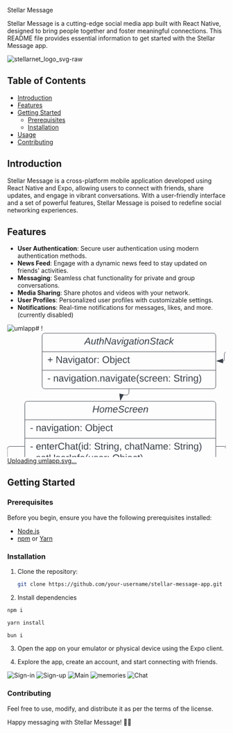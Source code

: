 Stellar Message

Stellar Message is a cutting-edge social media app built with React Native, designed to bring people together and foster meaningful connections. This README file provides essential information to get started with the Stellar Message app.

![stellarnet_logo_svg-raw](https://github.com/dsrcr/stellar-message/assets/91333841/e1294e32-df85-42e5-94bf-9612ee86d286)

## Table of Contents

- [Introduction](#introduction)
- [Features](#features)
- [Getting Started](#getting-started)
  - [Prerequisites](#prerequisites)
  - [Installation](#installation)
- [Usage](#usage)
- [Contributing](#contributing)

## Introduction

Stellar Message is a cross-platform mobile application developed using React Native and Expo, allowing users to connect with friends, share updates, and engage in vibrant conversations. With a user-friendly interface and a set of powerful features, Stellar Message is poised to redefine social networking experiences.

## Features

- **User Authentication**: Secure user authentication using modern authentication methods.
- **News Feed**: Engage with a dynamic news feed to stay updated on friends' activities.
- **Messaging**: Seamless chat functionality for private and group conversations.
- **Media Sharing**: Share photos and videos with your network.
- **User Profiles**: Personalized user profiles with customizable settings.
- **Notifications**: Real-time notifications for messages, likes, and more. (currently disabled)

![umlapp](https://github.com/dsrcr/stellar-message/assets/91333841/4da102a2-e84a-4f59-9751-0764ac4e9aad)# 
!<svg xmlns="http://www.w3.org/2000/svg" xmlns:xlink="http://www.w3.org/1999/xlink" xmlns:lucid="lucid" width="1399.5" height="798.41"><g transform="translate(1600.4999500000001 482.90758776868665)" lucid:page-tab-id="0_0"><path d="M-1079.5-474a6 6 0 0 1 6-6h348a6 6 0 0 1 6 6v73a6 6 0 0 1-6 6h-348a6 6 0 0 1-6-6z" stroke="#3a414a" stroke-width="2" fill-opacity="0"/><path d="M-1079.5-437.33h360" stroke="#3a414a" stroke-width="2" fill="none"/><use xlink:href="#a" transform="matrix(1,0,0,1,-1071.50005,-472) translate(124.56172839506175 17.944444444444443)"/><use xlink:href="#b" transform="matrix(1,0,0,1,-1067.50005,-429.3333333333333) translate(0 17.944444444444443)"/><use xlink:href="#c" transform="matrix(1,0,0,1,-1067.50005,-429.3333333333333) translate(19.135802469135797 17.944444444444443)"/><use xlink:href="#d" transform="matrix(1,0,0,1,-1067.50005,-429.3333333333333) translate(126.35802469135798 17.944444444444443)"/><path d="M-1081-437.5h-12.75a6 6 0 0 0-6 6v12.63a2.87 2.87 0 0 1-2.87 2.87" stroke="#3a414a" fill="none"/><path d="M-1080.5-437h-.5v-1h.5z" stroke="#3a414a" stroke-width=".05" fill="#3a414a"/><path d="M-1117.38-416l14.26-4.63v9.26z" stroke="#3a414a" fill="#3a414a"/><path d="M-1520-474a6 6 0 0 1 6-6h388.5a6 6 0 0 1 6 6v116a6 6 0 0 1-6 6H-1514a6 6 0 0 1-6-6z" stroke="#3a414a" fill-opacity="0"/><path d="M-1520-437.33h400.5m-400.5 42.66h400.5" stroke="#3a414a" fill="none"/><use xlink:href="#e" transform="matrix(1,0,0,1,-1512,-472) translate(89.50617283950619 17.944444444444443)"/><use xlink:href="#f" transform="matrix(1,0,0,1,-1508,-429.3333333333333) translate(0 17.944444444444443)"/><use xlink:href="#g" transform="matrix(1,0,0,1,-1508,-429.3333333333333) translate(19.135802469135797 17.944444444444443)"/><use xlink:href="#h" transform="matrix(1,0,0,1,-1508,-429.3333333333333) translate(126.35802469135798 17.944444444444443)"/><use xlink:href="#i" transform="matrix(1,0,0,1,-1508,-386.66666666666663) translate(0 17.944444444444443)"/><use xlink:href="#j" transform="matrix(1,0,0,1,-1508,-386.66666666666663) translate(13.518518518518515 17.944444444444443)"/><use xlink:href="#k" transform="matrix(1,0,0,1,-1508,-386.66666666666663) translate(290.9876543209876 17.944444444444443)"/><path d="M-640-476.4a6 6 0 0 1 6-6h387.5a6 6 0 0 1 6 6v116a6 6 0 0 1-6 6H-634a6 6 0 0 1-6-6z" stroke="#3a414a" fill-opacity="0"/><path d="M-640-439.74h399.5M-640-397.07h399.5" stroke="#3a414a" fill="none"/><use xlink:href="#l" transform="matrix(1,0,0,1,-632,-474.4075877636169) translate(111.8456790123457 17.944444444444443)"/><use xlink:href="#f" transform="matrix(1,0,0,1,-628,-431.7409210969502) translate(0 17.944444444444443)"/><use xlink:href="#g" transform="matrix(1,0,0,1,-628,-431.7409210969502) translate(19.135802469135797 17.944444444444443)"/><use xlink:href="#h" transform="matrix(1,0,0,1,-628,-431.7409210969502) translate(126.35802469135798 17.944444444444443)"/><use xlink:href="#i" transform="matrix(1,0,0,1,-628,-389.07425443028353) translate(0 17.944444444444443)"/><use xlink:href="#j" transform="matrix(1,0,0,1,-628,-389.07425443028353) translate(13.518518518518515 17.944444444444443)"/><use xlink:href="#k" transform="matrix(1,0,0,1,-628,-389.07425443028353) translate(290.9876543209876 17.944444444444443)"/><path d="M-1519-34a6 6 0 0 1 6-6h388a6 6 0 0 1 6 6v143a6 6 0 0 1-6 6h-388a6 6 0 0 1-6-6z" stroke="#3a414a" fill-opacity="0"/><path d="M-1519 2.67h400M-1519 72h400" stroke="#3a414a" fill="none"/><use xlink:href="#m" transform="matrix(1,0,0,1,-1511.0001000000002,-32) translate(116.81481481481482 17.944444444444443)"/><use xlink:href="#i" transform="matrix(1,0,0,1,-1507.0001000000002,10.666666666666664) translate(0 18.11111111111111)"/><use xlink:href="#n" transform="matrix(1,0,0,1,-1507.0001000000002,10.666666666666664) translate(13.518518518518515 18.11111111111111)"/><use xlink:href="#o" transform="matrix(1,0,0,1,-1507.0001000000002,10.666666666666664) translate(126.97530864197527 18.11111111111111)"/><use xlink:href="#i" transform="matrix(1,0,0,1,-1507.0001000000002,10.666666666666664) translate(0 44.77777777777777)"/><use xlink:href="#p" transform="matrix(1,0,0,1,-1507.0001000000002,10.666666666666664) translate(13.518518518518515 44.77777777777777)"/><use xlink:href="#h" transform="matrix(1,0,0,1,-1507.0001000000002,10.666666666666664) translate(140.43209876543207 44.77777777777777)"/><use xlink:href="#i" transform="matrix(1,0,0,1,-1507.0001000000002,80) translate(0 17.944444444444443)"/><use xlink:href="#j" transform="matrix(1,0,0,1,-1507.0001000000002,80) translate(13.518518518518515 17.944444444444443)"/><use xlink:href="#k" transform="matrix(1,0,0,1,-1507.0001000000002,80) translate(290.9876543209876 17.944444444444443)"/><path d="M-1079.5-34a6 6 0 0 1 6-6h388a6 6 0 0 1 6 6v143a6 6 0 0 1-6 6h-388a6 6 0 0 1-6-6z" stroke="#3a414a" fill-opacity="0"/><path d="M-1079.5 2.67h400m-400 42.66h400" stroke="#3a414a" fill="none"/><use xlink:href="#q" transform="matrix(1,0,0,1,-1071.50005,-32) translate(117.43209876543212 17.944444444444443)"/><use xlink:href="#i" transform="matrix(1,0,0,1,-1067.50005,10.666666666666664) translate(0 17.944444444444443)"/><use xlink:href="#n" transform="matrix(1,0,0,1,-1067.50005,10.666666666666664) translate(13.518518518518515 17.944444444444443)"/><use xlink:href="#h" transform="matrix(1,0,0,1,-1067.50005,10.666666666666664) translate(126.97530864197527 17.944444444444443)"/><use xlink:href="#r" transform="matrix(1,0,0,1,-1067.50005,53.33333333333333) translate(0 18.11111111111111)"/><use xlink:href="#s" transform="matrix(1,0,0,1,-1067.50005,53.33333333333333) translate(13.518518518518515 18.11111111111111)"/><use xlink:href="#t" transform="matrix(1,0,0,1,-1067.50005,53.33333333333333) translate(121.97530864197527 18.11111111111111)"/><use xlink:href="#r" transform="matrix(1,0,0,1,-1067.50005,53.33333333333333) translate(0 44.77777777777777)"/><use xlink:href="#u" transform="matrix(1,0,0,1,-1067.50005,53.33333333333333) translate(13.518518518518515 44.77777777777777)"/><use xlink:href="#v" transform="matrix(1,0,0,1,-1067.50005,53.33333333333333) translate(290.9876543209876 44.77777777777777)"/><path d="M-1520 166a6 6 0 0 1 6-6h388a6 6 0 0 1 6 6v143a6 6 0 0 1-6 6h-388a6 6 0 0 1-6-6z" stroke="#3a414a" fill-opacity="0"/><path d="M-1520 202.67h400m-400 42.66h400" stroke="#3a414a" fill="none"/><use xlink:href="#w" transform="matrix(1,0,0,1,-1512,168) translate(133.41975308641975 17.944444444444443)"/><use xlink:href="#i" transform="matrix(1,0,0,1,-1508,210.66666666666666) translate(0 17.944444444444443)"/><use xlink:href="#n" transform="matrix(1,0,0,1,-1508,210.66666666666666) translate(13.518518518518515 17.944444444444443)"/><use xlink:href="#h" transform="matrix(1,0,0,1,-1508,210.66666666666666) translate(126.97530864197527 17.944444444444443)"/><use xlink:href="#i" transform="matrix(1,0,0,1,-1508,253.33333333333331) translate(0 18.11111111111111)"/><use xlink:href="#x" transform="matrix(1,0,0,1,-1508,253.33333333333331) translate(13.518518518518515 18.11111111111111)"/><use xlink:href="#y" transform="matrix(1,0,0,1,-1508,253.33333333333331) translate(210.92592592592587 18.11111111111111)"/><use xlink:href="#i" transform="matrix(1,0,0,1,-1508,253.33333333333331) translate(0 44.77777777777777)"/><use xlink:href="#j" transform="matrix(1,0,0,1,-1508,253.33333333333331) translate(13.518518518518515 44.77777777777777)"/><use xlink:href="#k" transform="matrix(1,0,0,1,-1508,253.33333333333331) translate(290.9876543209876 44.77777777777777)"/><path d="M-1560-317.33a6 6 0 0 1 6-6h428.5a6 6 0 0 1 6 6v196a6 6 0 0 1-6 6H-1554a6 6 0 0 1-6-6z" stroke="#3a414a" fill-opacity="0"/><path d="M-1560-280.67h440.5M-1560-238h440.5" stroke="#3a414a" fill="none"/><use xlink:href="#z" transform="matrix(1,0,0,1,-1552,-315.3344480576411) translate(147.77777777777777 17.944444444444443)"/><use xlink:href="#i" transform="matrix(1,0,0,1,-1548,-272.6677813909744) translate(0 17.944444444444443)"/><use xlink:href="#n" transform="matrix(1,0,0,1,-1548,-272.6677813909744) translate(13.518518518518515 17.944444444444443)"/><use xlink:href="#h" transform="matrix(1,0,0,1,-1548,-272.6677813909744) translate(126.97530864197527 17.944444444444443)"/><use xlink:href="#i" transform="matrix(1,0,0,1,-1548,-230.00111472430777) translate(0 17.944444444444446)"/><use xlink:href="#A" transform="matrix(1,0,0,1,-1548,-230.00111472430777) translate(13.518518518518515 17.944444444444446)"/><use xlink:href="#B" transform="matrix(1,0,0,1,-1548,-230.00111472430777) translate(147.83950617283946 17.944444444444446)"/><use xlink:href="#C" transform="matrix(1,0,0,1,-1548,-230.00111472430777) translate(218.08641975308637 17.944444444444446)"/><use xlink:href="#D" transform="matrix(1,0,0,1,-1548,-230.00111472430777) translate(331.54320987654313 17.944444444444446)"/><use xlink:href="#i" transform="matrix(1,0,0,1,-1548,-230.00111472430777) translate(0 44.611111111111114)"/><use xlink:href="#E" transform="matrix(1,0,0,1,-1548,-230.00111472430777) translate(13.518518518518515 44.611111111111114)"/><use xlink:href="#F" transform="matrix(1,0,0,1,-1548,-230.00111472430777) translate(189.81481481481475 44.611111111111114)"/><use xlink:href="#i" transform="matrix(1,0,0,1,-1548,-230.00111472430777) translate(0 71.27777777777777)"/><use xlink:href="#G" transform="matrix(1,0,0,1,-1548,-230.00111472430777) translate(13.518518518518515 71.27777777777777)"/><use xlink:href="#D" transform="matrix(1,0,0,1,-1548,-230.00111472430777) translate(193.51851851851845 71.27777777777777)"/><use xlink:href="#i" transform="matrix(1,0,0,1,-1548,-230.00111472430777) translate(0 97.94444444444444)"/><use xlink:href="#j" transform="matrix(1,0,0,1,-1548,-230.00111472430777) translate(13.518518518518515 97.94444444444444)"/><use xlink:href="#k" transform="matrix(1,0,0,1,-1548,-230.00111472430777) translate(290.9876543209876 97.94444444444444)"/><path d="M-1080-317.33a6 6 0 0 1 6-6h388a6 6 0 0 1 6 6v223a6 6 0 0 1-6 6h-388a6 6 0 0 1-6-6z" stroke="#3a414a" fill-opacity="0"/><path d="M-1080-280.67h400m-400 96h400" stroke="#3a414a" fill="none"/><g><use xlink:href="#H" transform="matrix(1,0,0,1,-1072,-315.3344480576411) translate(116.7530864197531 17.944444444444443)"/></g><g><use xlink:href="#i" transform="matrix(1,0,0,1,-1068,-272.6677813909744) translate(0 17.777777777777782)"/><use xlink:href="#n" transform="matrix(1,0,0,1,-1068,-272.6677813909744) translate(13.518518518518515 17.777777777777782)"/><use xlink:href="#o" transform="matrix(1,0,0,1,-1068,-272.6677813909744) translate(126.97530864197527 17.777777777777782)"/><use xlink:href="#i" transform="matrix(1,0,0,1,-1068,-272.6677813909744) translate(0 44.44444444444444)"/><use xlink:href="#I" transform="matrix(1,0,0,1,-1068,-272.6677813909744) translate(13.518518518518515 44.44444444444444)"/><use xlink:href="#J" transform="matrix(1,0,0,1,-1068,-272.6677813909744) translate(117.16049382716047 44.44444444444444)"/><use xlink:href="#i" transform="matrix(1,0,0,1,-1068,-272.6677813909744) translate(0 71.11111111111111)"/><use xlink:href="#K" transform="matrix(1,0,0,1,-1068,-272.6677813909744) translate(13.518518518518515 71.11111111111111)"/><use xlink:href="#L" transform="matrix(1,0,0,1,-1068,-272.6677813909744) translate(87.53086419753085 71.11111111111111)"/></g><g><use xlink:href="#i" transform="matrix(1,0,0,1,-1068,-176.66778139097443) translate(0 17.777777777777782)"/><use xlink:href="#M" transform="matrix(1,0,0,1,-1068,-176.66778139097443) translate(13.518518518518515 17.777777777777782)"/><use xlink:href="#i" transform="matrix(1,0,0,1,-1068,-176.66778139097443) translate(0 44.44444444444444)"/><use xlink:href="#N" transform="matrix(1,0,0,1,-1068,-176.66778139097443) translate(13.518518518518515 44.44444444444444)"/><use xlink:href="#i" transform="matrix(1,0,0,1,-1068,-176.66778139097443) translate(0 71.11111111111111)"/><use xlink:href="#j" transform="matrix(1,0,0,1,-1068,-176.66778139097443) translate(13.518518518518515 71.11111111111111)"/><use xlink:href="#k" transform="matrix(1,0,0,1,-1068,-176.66778139097443) translate(290.9876543209876 71.11111111111111)"/></g><path d="M-1319.75-351v7.33a6 6 0 0 1-6 6h-11.45" stroke="#3a414a" fill="none"/><path d="M-1319.25-351h-1v-.5h1z" stroke="#3a414a" stroke-width=".05" fill="#3a414a"/><path d="M-1339.46-325.43l-1.97-14.87 9.12 1.7z" stroke="#3a414a" fill="#3a414a"/><path d="M-1118.5-219.33h18.3a.46.46 0 0 1 .45.45.46.46 0 0 0 .46.46h2.42" stroke="#3a414a" fill="none"/><path d="M-1118.5-218.83h-.5v-1h.5z" stroke="#3a414a" stroke-width=".05" fill="#3a414a"/><path d="M-1082.12-218.42l-14.26 4.63v-9.26z" stroke="#3a414a" fill="#3a414a"/><path d="M-1339.75-114.33v30.75a5.92 5.92 0 0 0 5.92 5.9 5.92 5.92 0 0 1 5.92 5.93v14.87" stroke="#3a414a" fill="none"/><path d="M-1339.25-114.32h-1v-.5h1z" stroke="#3a414a" stroke-width=".05" fill="#3a414a"/><path d="M-1327.9-42.12l-4.65-14.26h9.27z" stroke="#3a414a" fill="#3a414a"/><path d="M-1339.75-114.33v30.66a6 6 0 0 0 6 6h448.25a6 6 0 0 1 6 6v14.8" stroke="#3a414a" fill="none"/><path d="M-1339.25-114.32h-1v-.5h1z" stroke="#3a414a" stroke-width=".05" fill="#3a414a"/><path d="M-879.5-42.12l-4.63-14.26h9.26z" stroke="#3a414a" fill="#3a414a"/><path d="M-641-317.33a6 6 0 0 1 6-6h388a6 6 0 0 1 6 6v249a6 6 0 0 1-6 6h-388a6 6 0 0 1-6-6z" stroke="#3a414a" fill-opacity="0"/><path d="M-641-280.67h400M-641-238h400" stroke="#3a414a" fill="none"/><g><use xlink:href="#O" transform="matrix(1,0,0,1,-632.9998999999998,-315.3344480576411) translate(129.71604938271605 17.944444444444443)"/></g><g><use xlink:href="#i" transform="matrix(1,0,0,1,-628.9998999999998,-272.6677813909744) translate(0 17.944444444444443)"/><use xlink:href="#n" transform="matrix(1,0,0,1,-628.9998999999998,-272.6677813909744) translate(13.518518518518515 17.944444444444443)"/><use xlink:href="#h" transform="matrix(1,0,0,1,-628.9998999999998,-272.6677813909744) translate(126.97530864197527 17.944444444444443)"/></g><g><use xlink:href="#i" transform="matrix(1,0,0,1,-628.9998999999998,-230.00111472430777) translate(0 17.77777777777779)"/><use xlink:href="#P" transform="matrix(1,0,0,1,-628.9998999999998,-230.00111472430777) translate(13.518518518518515 17.77777777777779)"/><use xlink:href="#Q" transform="matrix(1,0,0,1,-628.9998999999998,-230.00111472430777) translate(0 44.44444444444446)"/><use xlink:href="#R" transform="matrix(1,0,0,1,-628.9998999999998,-230.00111472430777) translate(76.48148148148147 44.44444444444446)"/><use xlink:href="#B" transform="matrix(1,0,0,1,-628.9998999999998,-230.00111472430777) translate(141.72839506172835 44.44444444444446)"/><use xlink:href="#S" transform="matrix(1,0,0,1,-628.9998999999998,-230.00111472430777) translate(211.97530864197523 44.44444444444446)"/><use xlink:href="#D" transform="matrix(1,0,0,1,-628.9998999999998,-230.00111472430777) translate(0 71.11111111111111)"/><use xlink:href="#i" transform="matrix(1,0,0,1,-628.9998999999998,-230.00111472430777) translate(0 97.77777777777779)"/><use xlink:href="#T" transform="matrix(1,0,0,1,-628.9998999999998,-230.00111472430777) translate(13.518518518518515 97.77777777777779)"/><use xlink:href="#U" transform="matrix(1,0,0,1,-628.9998999999998,-230.00111472430777) translate(244.13580246913568 97.77777777777779)"/><use xlink:href="#V" transform="matrix(1,0,0,1,-628.9998999999998,-230.00111472430777) translate(0 124.44444444444444)"/><use xlink:href="#F" transform="matrix(1,0,0,1,-628.9998999999998,-230.00111472430777) translate(92.40740740740739 124.44444444444444)"/><use xlink:href="#i" transform="matrix(1,0,0,1,-628.9998999999998,-230.00111472430777) translate(0 151.1111111111111)"/><use xlink:href="#j" transform="matrix(1,0,0,1,-628.9998999999998,-230.00111472430777) translate(13.518518518518515 151.1111111111111)"/><use xlink:href="#k" transform="matrix(1,0,0,1,-628.9998999999998,-230.00111472430777) translate(290.9876543209876 151.1111111111111)"/></g><path d="M-641-15a6 6 0 0 1 6-6h427.5a6 6 0 0 1 6 6v169a6 6 0 0 1-6 6H-635a6 6 0 0 1-6-6z" stroke="#3a414a" fill-opacity="0"/><path d="M-641 21.67h439.5M-641 64.33h439.5" stroke="#3a414a" fill="none"/><g><use xlink:href="#W" transform="matrix(1,0,0,1,-632.9998999999998,-13) translate(135.58024691358025 17.944444444444443)"/></g><g><use xlink:href="#i" transform="matrix(1,0,0,1,-628.9998999999998,29.666666666666664) translate(0 17.944444444444443)"/><use xlink:href="#n" transform="matrix(1,0,0,1,-628.9998999999998,29.666666666666664) translate(13.518518518518515 17.944444444444443)"/><use xlink:href="#h" transform="matrix(1,0,0,1,-628.9998999999998,29.666666666666664) translate(126.97530864197527 17.944444444444443)"/></g><g><use xlink:href="#i" transform="matrix(1,0,0,1,-628.9998999999998,72.33333333333333) translate(0 17.777777777777782)"/><use xlink:href="#X" transform="matrix(1,0,0,1,-628.9998999999998,72.33333333333333) translate(13.518518518518515 17.777777777777782)"/><use xlink:href="#Q" transform="matrix(1,0,0,1,-628.9998999999998,72.33333333333333) translate(0 44.44444444444444)"/><use xlink:href="#R" transform="matrix(1,0,0,1,-628.9998999999998,72.33333333333333) translate(76.48148148148147 44.44444444444444)"/><use xlink:href="#B" transform="matrix(1,0,0,1,-628.9998999999998,72.33333333333333) translate(141.72839506172835 44.44444444444444)"/><use xlink:href="#Y" transform="matrix(1,0,0,1,-628.9998999999998,72.33333333333333) translate(211.97530864197523 44.44444444444444)"/><use xlink:href="#D" transform="matrix(1,0,0,1,-628.9998999999998,72.33333333333333) translate(319.2592592592591 44.44444444444444)"/><use xlink:href="#i" transform="matrix(1,0,0,1,-628.9998999999998,72.33333333333333) translate(0 71.11111111111111)"/><use xlink:href="#j" transform="matrix(1,0,0,1,-628.9998999999998,72.33333333333333) translate(13.518518518518515 71.11111111111111)"/><use xlink:href="#k" transform="matrix(1,0,0,1,-628.9998999999998,72.33333333333333) translate(290.9876543209876 71.11111111111111)"/></g><path d="M-1561-219.33h-33.5a6 6 0 0 0-6 6V231.5a6 6 0 0 0 6 6h57.62" stroke="#3a414a" fill="none"/><path d="M-1560.5-218.83h-.5v-1h.5z" stroke="#3a414a" stroke-width=".05" fill="#3a414a"/><path d="M-1522.12 237.5l-14.26 4.63v-9.26z" stroke="#3a414a" fill="#3a414a"/><path d="M-440.25-353.4v13.93" stroke="#3a414a" fill="none"/><path d="M-439.75-353.4h-1v-.5h1z" stroke="#3a414a" stroke-width=".05" fill="#3a414a"/><path d="M-440.92-325.45l-3.95-14.47 9.26.44z" stroke="#3a414a" fill="#3a414a"/><path d="M-441-61.33v13.66a6 6 0 0 0 6 6h9.97a3.78 3.78 0 0 1 3.78 3.8" stroke="#3a414a" fill="none"/><path d="M-440.5-61.32h-1v-.5h1z" stroke="#3a414a" stroke-width=".05" fill="#3a414a"/><path d="M-421.25-23.12l-4.63-14.26h9.26z" stroke="#3a414a" fill="#3a414a"/><path d="M-640.5-418.4" stroke="#3a414a" fill="none"/><path stroke="#3a414a" stroke-width=".05" fill="#3a414a"/><path d="M-642.12-418.4l-14.26 4.63v-9.27z" stroke="#3a414a" fill="#3a414a"/><path d="M-718-437.5h74.8a2.7 2.7 0 0 1 2.7 2.7" stroke="#3a414a" fill="none"/><path d="M-718-437h-.5v-1h.5z" stroke="#3a414a" stroke-width=".05" fill="#3a414a"/><path d="M-640.5-420.03l-4.63-14.26h9.26z" stroke="#3a414a" fill="#3a414a"/><defs><path fill="#3a414a" d="M173 0L80-213 41 0H11l48-248h37l94 214 40-214h30L212 0h-39" id="Z"/><path fill="#3a414a" d="M165-48c-4 18 1 34 23 27l-3 20c-29 8-62 0-52-35h-2C116-14 99 4 63 4 30 4 8-16 8-49c0-68 71-67 138-67 10-26 0-56-31-54-26 1-42 9-47 31l-32-5c8-67 160-71 144 15-5 28-9 54-15 81zM42-50c3 52 80 24 89-6 7-12 7-24 11-38-47 1-103-4-100 44" id="aa"/><path fill="#3a414a" d="M89 0H52L20-190h33L74-25l89-165h34" id="ab"/><path fill="#3a414a" d="M50-231l6-30h32l-6 30H50zM6 0l37-190h31L37 0H6" id="ac"/><path fill="#3a414a" d="M103-194c29 0 47 14 56 36 2-11 5-23 8-32h30L160-5C157 61 82 97 21 62 9 55 4 45 1 30l28-7c7 42 83 31 92-3 4-16 9-38 13-55-13 20-29 36-62 36-40 0-60-25-60-64 0-71 23-131 91-131zm4 24c-53 0-58 54-61 104-2 27 10 44 36 44 49 0 65-50 67-102 1-29-15-46-42-46" id="ad"/><path fill="#3a414a" d="M51-54c-9 22 5 41 31 30L79-1C43 14 10-4 19-52l22-115H19l5-23h22l19-43h21l-9 43h35l-4 23H73" id="ae"/><path fill="#3a414a" d="M30-147c31-64 166-65 159 27C183-49 158 1 86 4 9 8 1-88 30-147zM88-20c53 0 68-48 68-100 0-31-11-51-44-50-52 1-68 46-68 97 0 32 13 53 44 53" id="af"/><path fill="#3a414a" d="M66-151c12-25 30-51 66-40l-6 26C45-176 58-65 38 0H6l36-190h30" id="ag"/><g id="a"><use transform="matrix(0.061728395061728385,0,0,0.061728395061728385,0,0)" xlink:href="#Z"/><use transform="matrix(0.061728395061728385,0,0,0.061728395061728385,15.987654320987652,0)" xlink:href="#aa"/><use transform="matrix(0.061728395061728385,0,0,0.061728395061728385,28.33333333333333,0)" xlink:href="#ab"/><use transform="matrix(0.061728395061728385,0,0,0.061728395061728385,39.444444444444436,0)" xlink:href="#ac"/><use transform="matrix(0.061728395061728385,0,0,0.061728395061728385,44.32098765432098,0)" xlink:href="#ad"/><use transform="matrix(0.061728395061728385,0,0,0.061728395061728385,56.66666666666666,0)" xlink:href="#aa"/><use transform="matrix(0.061728395061728385,0,0,0.061728395061728385,69.01234567901233,0)" xlink:href="#ae"/><use transform="matrix(0.061728395061728385,0,0,0.061728395061728385,75.18518518518516,0)" xlink:href="#af"/><use transform="matrix(0.061728395061728385,0,0,0.061728395061728385,87.53086419753083,0)" xlink:href="#ag"/></g><path fill="#3a414a" d="M118-107v75H92v-75H18v-26h74v-75h26v75h74v26h-74" id="ah"/><use transform="matrix(0.061728395061728385,0,0,0.061728395061728385,0,0)" xlink:href="#ah" id="b"/><path fill="#3a414a" d="M190 0L58-211 59 0H30v-248h39L202-35l-2-213h31V0h-41" id="ai"/><path fill="#3a414a" d="M141-36C126-15 110 5 73 4 37 3 15-17 15-53c-1-64 63-63 125-63 3-35-9-54-41-54-24 1-41 7-42 31l-33-3c5-37 33-52 76-52 45 0 72 20 72 64v82c-1 20 7 32 28 27v20c-31 9-61-2-59-35zM48-53c0 20 12 33 32 33 41-3 63-29 60-74-43 2-92-5-92 41" id="aj"/><path fill="#3a414a" d="M108 0H70L1-190h34L89-25l56-165h34" id="ak"/><path fill="#3a414a" d="M24-231v-30h32v30H24zM24 0v-190h32V0H24" id="al"/><path fill="#3a414a" d="M177-190C167-65 218 103 67 71c-23-6-38-20-44-43l32-5c15 47 100 32 89-28v-30C133-14 115 1 83 1 29 1 15-40 15-95c0-56 16-97 71-98 29-1 48 16 59 35 1-10 0-23 2-32h30zM94-22c36 0 50-32 50-73 0-42-14-75-50-75-39 0-46 34-46 75s6 73 46 73" id="am"/><path fill="#3a414a" d="M59-47c-2 24 18 29 38 22v24C64 9 27 4 27-40v-127H5v-23h24l9-43h21v43h35v23H59v120" id="an"/><path fill="#3a414a" d="M100-194c62-1 85 37 85 99 1 63-27 99-86 99S16-35 15-95c0-66 28-99 85-99zM99-20c44 1 53-31 53-75 0-43-8-75-51-75s-53 32-53 75 10 74 51 75" id="ao"/><path fill="#3a414a" d="M114-163C36-179 61-72 57 0H25l-1-190h30c1 12-1 29 2 39 6-27 23-49 58-41v29" id="ap"/><path fill="#3a414a" d="M33-154v-36h34v36H33zM33 0v-36h34V0H33" id="aq"/><g id="c"><use transform="matrix(0.061728395061728385,0,0,0.061728395061728385,0,0)" xlink:href="#ai"/><use transform="matrix(0.061728395061728385,0,0,0.061728395061728385,15.987654320987652,0)" xlink:href="#aj"/><use transform="matrix(0.061728395061728385,0,0,0.061728395061728385,28.33333333333333,0)" xlink:href="#ak"/><use transform="matrix(0.061728395061728385,0,0,0.061728395061728385,39.444444444444436,0)" xlink:href="#al"/><use transform="matrix(0.061728395061728385,0,0,0.061728395061728385,44.32098765432098,0)" xlink:href="#am"/><use transform="matrix(0.061728395061728385,0,0,0.061728395061728385,56.66666666666666,0)" xlink:href="#aj"/><use transform="matrix(0.061728395061728385,0,0,0.061728395061728385,69.01234567901233,0)" xlink:href="#an"/><use transform="matrix(0.061728395061728385,0,0,0.061728395061728385,75.18518518518516,0)" xlink:href="#ao"/><use transform="matrix(0.061728395061728385,0,0,0.061728395061728385,87.53086419753083,0)" xlink:href="#ap"/><use transform="matrix(0.061728395061728385,0,0,0.061728395061728385,94.87654320987652,0)" xlink:href="#aq"/></g><path fill="#3a414a" d="M140-251c81 0 123 46 123 126C263-46 219 4 140 4 59 4 17-45 17-125s42-126 123-126zm0 227c63 0 89-41 89-101s-29-99-89-99c-61 0-89 39-89 99S79-25 140-24" id="ar"/><path fill="#3a414a" d="M115-194c53 0 69 39 70 98 0 66-23 100-70 100C84 3 66-7 56-30L54 0H23l1-261h32v101c10-23 28-34 59-34zm-8 174c40 0 45-34 45-75 0-40-5-75-45-74-42 0-51 32-51 76 0 43 10 73 51 73" id="as"/><path fill="#3a414a" d="M24-231v-30h32v30H24zM-9 49c24 4 33-6 33-30v-209h32V24c2 40-23 58-65 49V49" id="at"/><path fill="#3a414a" d="M100-194c63 0 86 42 84 106H49c0 40 14 67 53 68 26 1 43-12 49-29l28 8c-11 28-37 45-77 45C44 4 14-33 15-96c1-61 26-98 85-98zm52 81c6-60-76-77-97-28-3 7-6 17-6 28h103" id="au"/><path fill="#3a414a" d="M96-169c-40 0-48 33-48 73s9 75 48 75c24 0 41-14 43-38l32 2c-6 37-31 61-74 61-59 0-76-41-82-99-10-93 101-131 147-64 4 7 5 14 7 22l-32 3c-4-21-16-35-41-35" id="av"/><g id="d"><use transform="matrix(0.061728395061728385,0,0,0.061728395061728385,0,0)" xlink:href="#ar"/><use transform="matrix(0.061728395061728385,0,0,0.061728395061728385,17.28395061728395,0)" xlink:href="#as"/><use transform="matrix(0.061728395061728385,0,0,0.061728395061728385,29.629629629629626,0)" xlink:href="#at"/><use transform="matrix(0.061728395061728385,0,0,0.061728395061728385,34.50617283950617,0)" xlink:href="#au"/><use transform="matrix(0.061728395061728385,0,0,0.061728395061728385,46.85185185185185,0)" xlink:href="#av"/><use transform="matrix(0.061728395061728385,0,0,0.061728395061728385,57.962962962962955,0)" xlink:href="#an"/></g><path fill="#3a414a" d="M187 0l-14-72H61L19 0h-37l149-248h38L221 0h-34zm-19-99l-22-123L76-99h92" id="aw"/><path fill="#3a414a" d="M67 3c-93-2-31-127-26-193h32L48-50c-3 39 53 32 70 12 30-34 30-101 43-152h32L157 0h-30c1-10 6-24 4-33-14 20-29 37-64 36" id="ax"/><path fill="#3a414a" d="M67-158c15-20 31-36 64-36 94 0 33 127 27 194h-32l25-140c3-38-53-32-70-12C52-117 51-51 37 0H6l51-261h31" id="ay"/><path fill="#3a414a" d="M67-158c22-48 132-52 116 29L158 0h-32l25-140c3-38-53-32-70-12C52-117 51-52 38 0H6l36-190h30" id="az"/><path fill="#3a414a" d="M194-120c59 52 2 134-86 124-53-6-90-18-98-63l31-7c8 30 29 43 70 43 46 0 84-17 71-62-32-43-135-20-137-98-3-89 178-90 191-16l-30 9c-8-48-127-53-127 5 0 53 81 35 115 65" id="aA"/><path fill="#3a414a" d="M44-68c0 29 11 47 38 47 30 0 42-19 51-41l28 9C148-21 126 4 82 4 31 4 10-29 12-85c3-77 74-140 146-93 12 8 15 23 18 40l-31 5c-1-22-13-36-36-36-52 0-65 49-65 101" id="aB"/><path fill="#3a414a" d="M127 0L80-88 50-66 37 0H6l51-261h31L57-100l99-90h39l-93 82L161 0h-34" id="aC"/><g id="e"><use transform="matrix(0.061728395061728385,0,0,0.061728395061728385,0,0)" xlink:href="#aw"/><use transform="matrix(0.061728395061728385,0,0,0.061728395061728385,14.814814814814813,0)" xlink:href="#ax"/><use transform="matrix(0.061728395061728385,0,0,0.061728395061728385,27.16049382716049,0)" xlink:href="#ae"/><use transform="matrix(0.061728395061728385,0,0,0.061728395061728385,33.33333333333333,0)" xlink:href="#ay"/><use transform="matrix(0.061728395061728385,0,0,0.061728395061728385,45.679012345679006,0)" xlink:href="#Z"/><use transform="matrix(0.061728395061728385,0,0,0.061728395061728385,61.66666666666666,0)" xlink:href="#aa"/><use transform="matrix(0.061728395061728385,0,0,0.061728395061728385,74.01234567901233,0)" xlink:href="#ab"/><use transform="matrix(0.061728395061728385,0,0,0.061728395061728385,85.12345679012344,0)" xlink:href="#ac"/><use transform="matrix(0.061728395061728385,0,0,0.061728395061728385,89.99999999999999,0)" xlink:href="#ad"/><use transform="matrix(0.061728395061728385,0,0,0.061728395061728385,102.34567901234567,0)" xlink:href="#aa"/><use transform="matrix(0.061728395061728385,0,0,0.061728395061728385,114.69135802469134,0)" xlink:href="#ae"/><use transform="matrix(0.061728395061728385,0,0,0.061728395061728385,120.86419753086417,0)" xlink:href="#ac"/><use transform="matrix(0.061728395061728385,0,0,0.061728395061728385,125.74074074074072,0)" xlink:href="#af"/><use transform="matrix(0.061728395061728385,0,0,0.061728395061728385,138.0864197530864,0)" xlink:href="#az"/><use transform="matrix(0.061728395061728385,0,0,0.061728395061728385,150.43209876543207,0)" xlink:href="#aA"/><use transform="matrix(0.061728395061728385,0,0,0.061728395061728385,165.24691358024688,0)" xlink:href="#ae"/><use transform="matrix(0.061728395061728385,0,0,0.061728395061728385,171.41975308641972,0)" xlink:href="#aa"/><use transform="matrix(0.061728395061728385,0,0,0.061728395061728385,183.7654320987654,0)" xlink:href="#aB"/><use transform="matrix(0.061728395061728385,0,0,0.061728395061728385,194.8765432098765,0)" xlink:href="#aC"/></g><use transform="matrix(0.061728395061728385,0,0,0.061728395061728385,0,0)" xlink:href="#ah" id="f"/><g id="g"><use transform="matrix(0.061728395061728385,0,0,0.061728395061728385,0,0)" xlink:href="#ai"/><use transform="matrix(0.061728395061728385,0,0,0.061728395061728385,15.987654320987652,0)" xlink:href="#aj"/><use transform="matrix(0.061728395061728385,0,0,0.061728395061728385,28.33333333333333,0)" xlink:href="#ak"/><use transform="matrix(0.061728395061728385,0,0,0.061728395061728385,39.444444444444436,0)" xlink:href="#al"/><use transform="matrix(0.061728395061728385,0,0,0.061728395061728385,44.32098765432098,0)" xlink:href="#am"/><use transform="matrix(0.061728395061728385,0,0,0.061728395061728385,56.66666666666666,0)" xlink:href="#aj"/><use transform="matrix(0.061728395061728385,0,0,0.061728395061728385,69.01234567901233,0)" xlink:href="#an"/><use transform="matrix(0.061728395061728385,0,0,0.061728395061728385,75.18518518518516,0)" xlink:href="#ao"/><use transform="matrix(0.061728395061728385,0,0,0.061728395061728385,87.53086419753083,0)" xlink:href="#ap"/><use transform="matrix(0.061728395061728385,0,0,0.061728395061728385,94.87654320987652,0)" xlink:href="#aq"/></g><g id="h"><use transform="matrix(0.061728395061728385,0,0,0.061728395061728385,0,0)" xlink:href="#ar"/><use transform="matrix(0.061728395061728385,0,0,0.061728395061728385,17.28395061728395,0)" xlink:href="#as"/><use transform="matrix(0.061728395061728385,0,0,0.061728395061728385,29.629629629629626,0)" xlink:href="#at"/><use transform="matrix(0.061728395061728385,0,0,0.061728395061728385,34.50617283950617,0)" xlink:href="#au"/><use transform="matrix(0.061728395061728385,0,0,0.061728395061728385,46.85185185185185,0)" xlink:href="#av"/><use transform="matrix(0.061728395061728385,0,0,0.061728395061728385,57.962962962962955,0)" xlink:href="#an"/></g><path fill="#3a414a" d="M16-82v-28h88v28H16" id="aD"/><use transform="matrix(0.061728395061728385,0,0,0.061728395061728385,0,0)" xlink:href="#aD" id="i"/><path fill="#3a414a" d="M117-194c89-4 53 116 60 194h-32v-121c0-31-8-49-39-48C34-167 62-67 57 0H25l-1-190h30c1 10-1 24 2 32 11-22 29-35 61-36" id="aE"/><path fill="#3a414a" d="M33 0v-38h34V0H33" id="aF"/><path fill="#3a414a" d="M87 75C49 33 22-17 22-94c0-76 28-126 65-167h31c-38 41-64 92-64 168S80 34 118 75H87" id="aG"/><path fill="#3a414a" d="M135-143c-3-34-86-38-87 0 15 53 115 12 119 90S17 21 10-45l28-5c4 36 97 45 98 0-10-56-113-15-118-90-4-57 82-63 122-42 12 7 21 19 24 35" id="aH"/><g id="j"><use transform="matrix(0.061728395061728385,0,0,0.061728395061728385,0,0)" xlink:href="#aE"/><use transform="matrix(0.061728395061728385,0,0,0.061728395061728385,12.345679012345677,0)" xlink:href="#aj"/><use transform="matrix(0.061728395061728385,0,0,0.061728395061728385,24.691358024691354,0)" xlink:href="#ak"/><use transform="matrix(0.061728395061728385,0,0,0.061728395061728385,35.80246913580246,0)" xlink:href="#al"/><use transform="matrix(0.061728395061728385,0,0,0.061728395061728385,40.679012345679006,0)" xlink:href="#am"/><use transform="matrix(0.061728395061728385,0,0,0.061728395061728385,53.02469135802468,0)" xlink:href="#aj"/><use transform="matrix(0.061728395061728385,0,0,0.061728395061728385,65.37037037037035,0)" xlink:href="#an"/><use transform="matrix(0.061728395061728385,0,0,0.061728395061728385,71.54320987654319,0)" xlink:href="#al"/><use transform="matrix(0.061728395061728385,0,0,0.061728395061728385,76.41975308641973,0)" xlink:href="#ao"/><use transform="matrix(0.061728395061728385,0,0,0.061728395061728385,88.76543209876542,0)" xlink:href="#aE"/><use transform="matrix(0.061728395061728385,0,0,0.061728395061728385,101.11111111111109,0)" xlink:href="#aF"/><use transform="matrix(0.061728395061728385,0,0,0.061728395061728385,107.28395061728392,0)" xlink:href="#aE"/><use transform="matrix(0.061728395061728385,0,0,0.061728395061728385,119.62962962962959,0)" xlink:href="#aj"/><use transform="matrix(0.061728395061728385,0,0,0.061728395061728385,131.97530864197526,0)" xlink:href="#ak"/><use transform="matrix(0.061728395061728385,0,0,0.061728395061728385,143.08641975308637,0)" xlink:href="#al"/><use transform="matrix(0.061728395061728385,0,0,0.061728395061728385,147.9629629629629,0)" xlink:href="#am"/><use transform="matrix(0.061728395061728385,0,0,0.061728395061728385,160.30864197530857,0)" xlink:href="#aj"/><use transform="matrix(0.061728395061728385,0,0,0.061728395061728385,172.65432098765424,0)" xlink:href="#an"/><use transform="matrix(0.061728395061728385,0,0,0.061728395061728385,178.82716049382708,0)" xlink:href="#au"/><use transform="matrix(0.061728395061728385,0,0,0.061728395061728385,191.17283950617275,0)" xlink:href="#aG"/><use transform="matrix(0.061728395061728385,0,0,0.061728395061728385,198.51851851851842,0)" xlink:href="#aH"/><use transform="matrix(0.061728395061728385,0,0,0.061728395061728385,209.62962962962953,0)" xlink:href="#av"/><use transform="matrix(0.061728395061728385,0,0,0.061728395061728385,220.74074074074065,0)" xlink:href="#ap"/><use transform="matrix(0.061728395061728385,0,0,0.061728395061728385,228.08641975308632,0)" xlink:href="#au"/><use transform="matrix(0.061728395061728385,0,0,0.061728395061728385,240.432098765432,0)" xlink:href="#au"/><use transform="matrix(0.061728395061728385,0,0,0.061728395061728385,252.77777777777766,0)" xlink:href="#aE"/><use transform="matrix(0.061728395061728385,0,0,0.061728395061728385,265.1234567901233,0)" xlink:href="#aq"/></g><path fill="#3a414a" d="M185-189c-5-48-123-54-124 2 14 75 158 14 163 119 3 78-121 87-175 55-17-10-28-26-33-46l33-7c5 56 141 63 141-1 0-78-155-14-162-118-5-82 145-84 179-34 5 7 8 16 11 25" id="aI"/><path fill="#3a414a" d="M33-261c38 41 65 92 65 168S71 34 33 75H2C39 34 66-17 66-93S39-220 2-261h31" id="aJ"/><g id="k"><use transform="matrix(0.061728395061728385,0,0,0.061728395061728385,0,0)" xlink:href="#aI"/><use transform="matrix(0.061728395061728385,0,0,0.061728395061728385,14.814814814814813,0)" xlink:href="#an"/><use transform="matrix(0.061728395061728385,0,0,0.061728395061728385,20.98765432098765,0)" xlink:href="#ap"/><use transform="matrix(0.061728395061728385,0,0,0.061728395061728385,28.33333333333333,0)" xlink:href="#al"/><use transform="matrix(0.061728395061728385,0,0,0.061728395061728385,33.20987654320987,0)" xlink:href="#aE"/><use transform="matrix(0.061728395061728385,0,0,0.061728395061728385,45.55555555555555,0)" xlink:href="#am"/><use transform="matrix(0.061728395061728385,0,0,0.061728395061728385,57.90123456790123,0)" xlink:href="#aJ"/></g><g id="l"><use transform="matrix(0.061728395061728385,0,0,0.061728395061728385,0,0)" xlink:href="#Z"/><use transform="matrix(0.061728395061728385,0,0,0.061728395061728385,15.987654320987652,0)" xlink:href="#aa"/><use transform="matrix(0.061728395061728385,0,0,0.061728395061728385,28.33333333333333,0)" xlink:href="#ab"/><use transform="matrix(0.061728395061728385,0,0,0.061728395061728385,39.444444444444436,0)" xlink:href="#ac"/><use transform="matrix(0.061728395061728385,0,0,0.061728395061728385,44.32098765432098,0)" xlink:href="#ad"/><use transform="matrix(0.061728395061728385,0,0,0.061728395061728385,56.66666666666666,0)" xlink:href="#aa"/><use transform="matrix(0.061728395061728385,0,0,0.061728395061728385,69.01234567901233,0)" xlink:href="#ae"/><use transform="matrix(0.061728395061728385,0,0,0.061728395061728385,75.18518518518516,0)" xlink:href="#ac"/><use transform="matrix(0.061728395061728385,0,0,0.061728395061728385,80.0617283950617,0)" xlink:href="#af"/><use transform="matrix(0.061728395061728385,0,0,0.061728395061728385,92.40740740740739,0)" xlink:href="#az"/><use transform="matrix(0.061728395061728385,0,0,0.061728395061728385,104.75308641975306,0)" xlink:href="#aA"/><use transform="matrix(0.061728395061728385,0,0,0.061728395061728385,119.56790123456787,0)" xlink:href="#ae"/><use transform="matrix(0.061728395061728385,0,0,0.061728395061728385,125.7407407407407,0)" xlink:href="#aa"/><use transform="matrix(0.061728395061728385,0,0,0.061728395061728385,138.08641975308637,0)" xlink:href="#aB"/><use transform="matrix(0.061728395061728385,0,0,0.061728395061728385,149.1975308641975,0)" xlink:href="#aC"/></g><path fill="#3a414a" d="M222 0l43-216c-8 16-17 34-26 49L143 0h-22L81-216 41 0H11l48-248h42l38 208 116-208h45L252 0h-30" id="aK"/><path fill="#3a414a" d="M111-194c62-3 86 47 72 106H45c-7 38 6 69 45 68 27-1 43-14 53-32l24 11C152-15 129 4 87 4 38 3 12-23 12-71c0-70 32-119 99-123zm44 81c14-66-71-72-95-28-4 8-8 17-11 28h106" id="aL"/><path fill="#3a414a" d="M248-111c6-24 9-61-24-58-72 9-57 108-77 169h-31l26-142c3-37-50-30-64-10C52-115 50-51 37 0H6l36-190h30c-1 10-6 24-4 32 13-43 101-52 105 5 13-22 29-41 61-41 90 0 28 129 23 194h-31" id="aM"/><path fill="#3a414a" d="M198-190L69 30C53 58 25 83-20 72c4-11-1-27 19-22 33-1 43-29 59-52L20-190h32L79-34l84-156h35" id="aN"/><g id="m"><use transform="matrix(0.061728395061728385,0,0,0.061728395061728385,0,0)" xlink:href="#aK"/><use transform="matrix(0.061728395061728385,0,0,0.061728395061728385,18.456790123456788,0)" xlink:href="#aL"/><use transform="matrix(0.061728395061728385,0,0,0.061728395061728385,30.802469135802465,0)" xlink:href="#aM"/><use transform="matrix(0.061728395061728385,0,0,0.061728395061728385,49.25925925925925,0)" xlink:href="#af"/><use transform="matrix(0.061728395061728385,0,0,0.061728395061728385,61.60493827160493,0)" xlink:href="#ag"/><use transform="matrix(0.061728395061728385,0,0,0.061728395061728385,68.9506172839506,0)" xlink:href="#aN"/><use transform="matrix(0.061728395061728385,0,0,0.061728395061728385,80.06172839506172,0)" xlink:href="#aA"/><use transform="matrix(0.061728395061728385,0,0,0.061728395061728385,94.87654320987653,0)" xlink:href="#aB"/><use transform="matrix(0.061728395061728385,0,0,0.061728395061728385,105.98765432098764,0)" xlink:href="#ag"/><use transform="matrix(0.061728395061728385,0,0,0.061728395061728385,113.33333333333333,0)" xlink:href="#aL"/><use transform="matrix(0.061728395061728385,0,0,0.061728395061728385,125.67901234567901,0)" xlink:href="#aL"/><use transform="matrix(0.061728395061728385,0,0,0.061728395061728385,138.02469135802468,0)" xlink:href="#az"/></g><g id="n"><use transform="matrix(0.061728395061728385,0,0,0.061728395061728385,0,0)" xlink:href="#aE"/><use transform="matrix(0.061728395061728385,0,0,0.061728395061728385,12.345679012345677,0)" xlink:href="#aj"/><use transform="matrix(0.061728395061728385,0,0,0.061728395061728385,24.691358024691354,0)" xlink:href="#ak"/><use transform="matrix(0.061728395061728385,0,0,0.061728395061728385,35.80246913580246,0)" xlink:href="#al"/><use transform="matrix(0.061728395061728385,0,0,0.061728395061728385,40.679012345679006,0)" xlink:href="#am"/><use transform="matrix(0.061728395061728385,0,0,0.061728395061728385,53.02469135802468,0)" xlink:href="#aj"/><use transform="matrix(0.061728395061728385,0,0,0.061728395061728385,65.37037037037035,0)" xlink:href="#an"/><use transform="matrix(0.061728395061728385,0,0,0.061728395061728385,71.54320987654319,0)" xlink:href="#al"/><use transform="matrix(0.061728395061728385,0,0,0.061728395061728385,76.41975308641973,0)" xlink:href="#ao"/><use transform="matrix(0.061728395061728385,0,0,0.061728395061728385,88.76543209876542,0)" xlink:href="#aE"/><use transform="matrix(0.061728395061728385,0,0,0.061728395061728385,101.11111111111109,0)" xlink:href="#aq"/></g><g id="o"><use transform="matrix(0.061728395061728385,0,0,0.061728395061728385,0,0)" xlink:href="#ar"/><use transform="matrix(0.061728395061728385,0,0,0.061728395061728385,17.28395061728395,0)" xlink:href="#as"/><use transform="matrix(0.061728395061728385,0,0,0.061728395061728385,29.629629629629626,0)" xlink:href="#at"/><use transform="matrix(0.061728395061728385,0,0,0.061728395061728385,34.50617283950617,0)" xlink:href="#au"/><use transform="matrix(0.061728395061728385,0,0,0.061728395061728385,46.85185185185185,0)" xlink:href="#av"/><use transform="matrix(0.061728395061728385,0,0,0.061728395061728385,57.962962962962955,0)" xlink:href="#an"/></g><path fill="#3a414a" d="M210-169c-67 3-38 105-44 169h-31v-121c0-29-5-50-35-48C34-165 62-65 56 0H25l-1-190h30c1 10-1 24 2 32 10-44 99-50 107 0 11-21 27-35 58-36 85-2 47 119 55 194h-31v-121c0-29-5-49-35-48" id="aO"/><path fill="#3a414a" d="M179-190L93 31C79 59 56 82 12 73V49c39 6 53-20 64-50L1-190h34L92-34l54-156h33" id="aP"/><path fill="#3a414a" d="M30 0v-248h33v221h125V0H30" id="aQ"/><g id="p"><use transform="matrix(0.061728395061728385,0,0,0.061728395061728385,0,0)" xlink:href="#aO"/><use transform="matrix(0.061728395061728385,0,0,0.061728395061728385,18.456790123456788,0)" xlink:href="#au"/><use transform="matrix(0.061728395061728385,0,0,0.061728395061728385,30.802469135802465,0)" xlink:href="#aO"/><use transform="matrix(0.061728395061728385,0,0,0.061728395061728385,49.25925925925925,0)" xlink:href="#ao"/><use transform="matrix(0.061728395061728385,0,0,0.061728395061728385,61.60493827160493,0)" xlink:href="#ap"/><use transform="matrix(0.061728395061728385,0,0,0.061728395061728385,68.9506172839506,0)" xlink:href="#aP"/><use transform="matrix(0.061728395061728385,0,0,0.061728395061728385,80.06172839506172,0)" xlink:href="#aQ"/><use transform="matrix(0.061728395061728385,0,0,0.061728395061728385,92.40740740740739,0)" xlink:href="#al"/><use transform="matrix(0.061728395061728385,0,0,0.061728395061728385,97.28395061728394,0)" xlink:href="#aH"/><use transform="matrix(0.061728395061728385,0,0,0.061728395061728385,108.39506172839505,0)" xlink:href="#an"/><use transform="matrix(0.061728395061728385,0,0,0.061728395061728385,114.56790123456788,0)" xlink:href="#aq"/></g><path fill="#3a414a" d="M125-24c46 0 70-25 89-51l25 16C214-24 183 4 123 4 8 4-5-146 60-208c32-50 158-61 191-5 5 7 9 14 11 22l-32 10c-9-28-33-43-69-43-74 0-108 51-108 125 0 46 24 75 72 75" id="aR"/><g id="q"><use transform="matrix(0.061728395061728385,0,0,0.061728395061728385,0,0)" xlink:href="#aR"/><use transform="matrix(0.061728395061728385,0,0,0.061728395061728385,15.987654320987652,0)" xlink:href="#aa"/><use transform="matrix(0.061728395061728385,0,0,0.061728395061728385,28.33333333333333,0)" xlink:href="#aM"/><use transform="matrix(0.061728395061728385,0,0,0.061728395061728385,46.79012345679011,0)" xlink:href="#aL"/><use transform="matrix(0.061728395061728385,0,0,0.061728395061728385,59.13580246913579,0)" xlink:href="#ag"/><use transform="matrix(0.061728395061728385,0,0,0.061728395061728385,66.48148148148147,0)" xlink:href="#aa"/><use transform="matrix(0.061728395061728385,0,0,0.061728395061728385,78.82716049382714,0)" xlink:href="#aA"/><use transform="matrix(0.061728395061728385,0,0,0.061728395061728385,93.64197530864195,0)" xlink:href="#aB"/><use transform="matrix(0.061728395061728385,0,0,0.061728395061728385,104.75308641975306,0)" xlink:href="#ag"/><use transform="matrix(0.061728395061728385,0,0,0.061728395061728385,112.09876543209874,0)" xlink:href="#aL"/><use transform="matrix(0.061728395061728385,0,0,0.061728395061728385,124.44444444444443,0)" xlink:href="#aL"/><use transform="matrix(0.061728395061728385,0,0,0.061728395061728385,136.7901234567901,0)" xlink:href="#az"/></g><use transform="matrix(0.061728395061728385,0,0,0.061728395061728385,0,0)" xlink:href="#aD" id="r"/><path fill="#3a414a" d="M106-169C34-169 62-67 57 0H25v-261h32l-1 103c12-21 28-36 61-36 89 0 53 116 60 194h-32v-121c2-32-8-49-39-48" id="aS"/><path fill="#3a414a" d="M101-234c-31-9-42 10-38 44h38v23H63V0H32v-167H5v-23h27c-7-52 17-82 69-68v24" id="aT"/><path fill="#3a414a" d="M24 0v-261h32V0H24" id="aU"/><g id="s"><use transform="matrix(0.061728395061728385,0,0,0.061728395061728385,0,0)" xlink:href="#aj"/><use transform="matrix(0.061728395061728385,0,0,0.061728395061728385,12.345679012345677,0)" xlink:href="#an"/><use transform="matrix(0.061728395061728385,0,0,0.061728395061728385,18.518518518518515,0)" xlink:href="#an"/><use transform="matrix(0.061728395061728385,0,0,0.061728395061728385,24.691358024691354,0)" xlink:href="#aj"/><use transform="matrix(0.061728395061728385,0,0,0.061728395061728385,37.03703703703703,0)" xlink:href="#av"/><use transform="matrix(0.061728395061728385,0,0,0.061728395061728385,48.14814814814814,0)" xlink:href="#aS"/><use transform="matrix(0.061728395061728385,0,0,0.061728395061728385,60.493827160493815,0)" xlink:href="#aG"/><use transform="matrix(0.061728395061728385,0,0,0.061728395061728385,67.83950617283949,0)" xlink:href="#aT"/><use transform="matrix(0.061728395061728385,0,0,0.061728395061728385,74.01234567901233,0)" xlink:href="#al"/><use transform="matrix(0.061728395061728385,0,0,0.061728395061728385,78.88888888888887,0)" xlink:href="#aU"/><use transform="matrix(0.061728395061728385,0,0,0.061728395061728385,83.76543209876542,0)" xlink:href="#au"/><use transform="matrix(0.061728395061728385,0,0,0.061728395061728385,96.11111111111109,0)" xlink:href="#aq"/></g><g id="t"><use transform="matrix(0.061728395061728385,0,0,0.061728395061728385,0,0)" xlink:href="#ar"/><use transform="matrix(0.061728395061728385,0,0,0.061728395061728385,17.28395061728395,0)" xlink:href="#as"/><use transform="matrix(0.061728395061728385,0,0,0.061728395061728385,29.629629629629626,0)" xlink:href="#at"/><use transform="matrix(0.061728395061728385,0,0,0.061728395061728385,34.50617283950617,0)" xlink:href="#au"/><use transform="matrix(0.061728395061728385,0,0,0.061728395061728385,46.85185185185185,0)" xlink:href="#av"/><use transform="matrix(0.061728395061728385,0,0,0.061728395061728385,57.962962962962955,0)" xlink:href="#an"/><use transform="matrix(0.061728395061728385,0,0,0.061728395061728385,64.1358024691358,0)" xlink:href="#aJ"/></g><g id="u"><use transform="matrix(0.061728395061728385,0,0,0.061728395061728385,0,0)" xlink:href="#aE"/><use transform="matrix(0.061728395061728385,0,0,0.061728395061728385,12.345679012345677,0)" xlink:href="#aj"/><use transform="matrix(0.061728395061728385,0,0,0.061728395061728385,24.691358024691354,0)" xlink:href="#ak"/><use transform="matrix(0.061728395061728385,0,0,0.061728395061728385,35.80246913580246,0)" xlink:href="#al"/><use transform="matrix(0.061728395061728385,0,0,0.061728395061728385,40.679012345679006,0)" xlink:href="#am"/><use transform="matrix(0.061728395061728385,0,0,0.061728395061728385,53.02469135802468,0)" xlink:href="#aj"/><use transform="matrix(0.061728395061728385,0,0,0.061728395061728385,65.37037037037035,0)" xlink:href="#an"/><use transform="matrix(0.061728395061728385,0,0,0.061728395061728385,71.54320987654319,0)" xlink:href="#al"/><use transform="matrix(0.061728395061728385,0,0,0.061728395061728385,76.41975308641973,0)" xlink:href="#ao"/><use transform="matrix(0.061728395061728385,0,0,0.061728395061728385,88.76543209876542,0)" xlink:href="#aE"/><use transform="matrix(0.061728395061728385,0,0,0.061728395061728385,101.11111111111109,0)" xlink:href="#aF"/><use transform="matrix(0.061728395061728385,0,0,0.061728395061728385,107.28395061728392,0)" xlink:href="#aE"/><use transform="matrix(0.061728395061728385,0,0,0.061728395061728385,119.62962962962959,0)" xlink:href="#aj"/><use transform="matrix(0.061728395061728385,0,0,0.061728395061728385,131.97530864197526,0)" xlink:href="#ak"/><use transform="matrix(0.061728395061728385,0,0,0.061728395061728385,143.08641975308637,0)" xlink:href="#al"/><use transform="matrix(0.061728395061728385,0,0,0.061728395061728385,147.9629629629629,0)" xlink:href="#am"/><use transform="matrix(0.061728395061728385,0,0,0.061728395061728385,160.30864197530857,0)" xlink:href="#aj"/><use transform="matrix(0.061728395061728385,0,0,0.061728395061728385,172.65432098765424,0)" xlink:href="#an"/><use transform="matrix(0.061728395061728385,0,0,0.061728395061728385,178.82716049382708,0)" xlink:href="#au"/><use transform="matrix(0.061728395061728385,0,0,0.061728395061728385,191.17283950617275,0)" xlink:href="#aG"/><use transform="matrix(0.061728395061728385,0,0,0.061728395061728385,198.51851851851842,0)" xlink:href="#aH"/><use transform="matrix(0.061728395061728385,0,0,0.061728395061728385,209.62962962962953,0)" xlink:href="#av"/><use transform="matrix(0.061728395061728385,0,0,0.061728395061728385,220.74074074074065,0)" xlink:href="#ap"/><use transform="matrix(0.061728395061728385,0,0,0.061728395061728385,228.08641975308632,0)" xlink:href="#au"/><use transform="matrix(0.061728395061728385,0,0,0.061728395061728385,240.432098765432,0)" xlink:href="#au"/><use transform="matrix(0.061728395061728385,0,0,0.061728395061728385,252.77777777777766,0)" xlink:href="#aE"/><use transform="matrix(0.061728395061728385,0,0,0.061728395061728385,265.1234567901233,0)" xlink:href="#aq"/></g><g id="v"><use transform="matrix(0.061728395061728385,0,0,0.061728395061728385,0,0)" xlink:href="#aI"/><use transform="matrix(0.061728395061728385,0,0,0.061728395061728385,14.814814814814813,0)" xlink:href="#an"/><use transform="matrix(0.061728395061728385,0,0,0.061728395061728385,20.98765432098765,0)" xlink:href="#ap"/><use transform="matrix(0.061728395061728385,0,0,0.061728395061728385,28.33333333333333,0)" xlink:href="#al"/><use transform="matrix(0.061728395061728385,0,0,0.061728395061728385,33.20987654320987,0)" xlink:href="#aE"/><use transform="matrix(0.061728395061728385,0,0,0.061728395061728385,45.55555555555555,0)" xlink:href="#am"/><use transform="matrix(0.061728395061728385,0,0,0.061728395061728385,57.90123456790123,0)" xlink:href="#aJ"/></g><g id="w"><use transform="matrix(0.061728395061728385,0,0,0.061728395061728385,0,0)" xlink:href="#aR"/><use transform="matrix(0.061728395061728385,0,0,0.061728395061728385,15.987654320987652,0)" xlink:href="#ay"/><use transform="matrix(0.061728395061728385,0,0,0.061728395061728385,28.33333333333333,0)" xlink:href="#aa"/><use transform="matrix(0.061728395061728385,0,0,0.061728395061728385,40.679012345679006,0)" xlink:href="#ae"/><use transform="matrix(0.061728395061728385,0,0,0.061728395061728385,46.85185185185185,0)" xlink:href="#aA"/><use transform="matrix(0.061728395061728385,0,0,0.061728395061728385,61.66666666666666,0)" xlink:href="#aB"/><use transform="matrix(0.061728395061728385,0,0,0.061728395061728385,72.77777777777777,0)" xlink:href="#ag"/><use transform="matrix(0.061728395061728385,0,0,0.061728395061728385,80.12345679012346,0)" xlink:href="#aL"/><use transform="matrix(0.061728395061728385,0,0,0.061728395061728385,92.46913580246914,0)" xlink:href="#aL"/><use transform="matrix(0.061728395061728385,0,0,0.061728395061728385,104.81481481481481,0)" xlink:href="#az"/></g><path fill="#3a414a" d="M85-194c31 0 48 13 60 33l-1-100h32l1 261h-30c-2-10 0-23-3-31C134-8 116 4 85 4 32 4 16-35 15-94c0-66 23-100 70-100zm9 24c-40 0-46 34-46 75 0 40 6 74 45 74 42 0 51-32 51-76 0-42-9-74-50-73" id="aV"/><g id="x"><use transform="matrix(0.061728395061728385,0,0,0.061728395061728385,0,0)" xlink:href="#ao"/><use transform="matrix(0.061728395061728385,0,0,0.061728395061728385,12.345679012345677,0)" xlink:href="#aE"/><use transform="matrix(0.061728395061728385,0,0,0.061728395061728385,24.691358024691354,0)" xlink:href="#aI"/><use transform="matrix(0.061728395061728385,0,0,0.061728395061728385,39.50617283950616,0)" xlink:href="#au"/><use transform="matrix(0.061728395061728385,0,0,0.061728395061728385,51.85185185185184,0)" xlink:href="#aE"/><use transform="matrix(0.061728395061728385,0,0,0.061728395061728385,64.19753086419752,0)" xlink:href="#aV"/><use transform="matrix(0.061728395061728385,0,0,0.061728395061728385,76.54320987654319,0)" xlink:href="#aG"/><use transform="matrix(0.061728395061728385,0,0,0.061728395061728385,83.88888888888887,0)" xlink:href="#aO"/><use transform="matrix(0.061728395061728385,0,0,0.061728395061728385,102.34567901234566,0)" xlink:href="#au"/><use transform="matrix(0.061728395061728385,0,0,0.061728395061728385,114.69135802469134,0)" xlink:href="#aH"/><use transform="matrix(0.061728395061728385,0,0,0.061728395061728385,125.80246913580245,0)" xlink:href="#aH"/><use transform="matrix(0.061728395061728385,0,0,0.061728395061728385,136.91358024691357,0)" xlink:href="#aj"/><use transform="matrix(0.061728395061728385,0,0,0.061728395061728385,149.25925925925924,0)" xlink:href="#am"/><use transform="matrix(0.061728395061728385,0,0,0.061728395061728385,161.6049382716049,0)" xlink:href="#au"/><use transform="matrix(0.061728395061728385,0,0,0.061728395061728385,173.95061728395058,0)" xlink:href="#aH"/><use transform="matrix(0.061728395061728385,0,0,0.061728395061728385,185.0617283950617,0)" xlink:href="#aq"/></g><path fill="#3a414a" d="M205 0l-28-72H64L36 0H1l101-248h38L239 0h-34zm-38-99l-47-123c-12 45-31 82-46 123h93" id="aW"/><g id="y"><use transform="matrix(0.061728395061728385,0,0,0.061728395061728385,0,0)" xlink:href="#aW"/><use transform="matrix(0.061728395061728385,0,0,0.061728395061728385,14.814814814814813,0)" xlink:href="#ap"/><use transform="matrix(0.061728395061728385,0,0,0.061728395061728385,22.16049382716049,0)" xlink:href="#ap"/><use transform="matrix(0.061728395061728385,0,0,0.061728395061728385,29.506172839506167,0)" xlink:href="#aj"/><use transform="matrix(0.061728395061728385,0,0,0.061728395061728385,41.85185185185185,0)" xlink:href="#aP"/><use transform="matrix(0.061728395061728385,0,0,0.061728395061728385,52.962962962962955,0)" xlink:href="#aJ"/></g><path fill="#3a414a" d="M179 0l23-115H67L45 0H11l48-248h34L72-143h135l21-105h32L212 0h-33" id="aX"/><g id="z"><use transform="matrix(0.061728395061728385,0,0,0.061728395061728385,0,0)" xlink:href="#aX"/><use transform="matrix(0.061728395061728385,0,0,0.061728395061728385,15.987654320987652,0)" xlink:href="#af"/><use transform="matrix(0.061728395061728385,0,0,0.061728395061728385,28.33333333333333,0)" xlink:href="#aM"/><use transform="matrix(0.061728395061728385,0,0,0.061728395061728385,46.79012345679011,0)" xlink:href="#aL"/><use transform="matrix(0.061728395061728385,0,0,0.061728395061728385,59.13580246913579,0)" xlink:href="#aA"/><use transform="matrix(0.061728395061728385,0,0,0.061728395061728385,73.9506172839506,0)" xlink:href="#aB"/><use transform="matrix(0.061728395061728385,0,0,0.061728395061728385,85.06172839506172,0)" xlink:href="#ag"/><use transform="matrix(0.061728395061728385,0,0,0.061728395061728385,92.4074074074074,0)" xlink:href="#aL"/><use transform="matrix(0.061728395061728385,0,0,0.061728395061728385,104.75308641975309,0)" xlink:href="#aL"/><use transform="matrix(0.061728395061728385,0,0,0.061728395061728385,117.09876543209876,0)" xlink:href="#az"/></g><path fill="#3a414a" d="M212-179c-10-28-35-45-73-45-59 0-87 40-87 99 0 60 29 101 89 101 43 0 62-24 78-52l27 14C228-24 195 4 139 4 59 4 22-46 18-125c-6-104 99-153 187-111 19 9 31 26 39 46" id="aY"/><g id="A"><use transform="matrix(0.061728395061728385,0,0,0.061728395061728385,0,0)" xlink:href="#au"/><use transform="matrix(0.061728395061728385,0,0,0.061728395061728385,12.345679012345677,0)" xlink:href="#aE"/><use transform="matrix(0.061728395061728385,0,0,0.061728395061728385,24.691358024691354,0)" xlink:href="#an"/><use transform="matrix(0.061728395061728385,0,0,0.061728395061728385,30.864197530864192,0)" xlink:href="#au"/><use transform="matrix(0.061728395061728385,0,0,0.061728395061728385,43.20987654320987,0)" xlink:href="#ap"/><use transform="matrix(0.061728395061728385,0,0,0.061728395061728385,50.55555555555555,0)" xlink:href="#aY"/><use transform="matrix(0.061728395061728385,0,0,0.061728395061728385,66.5432098765432,0)" xlink:href="#aS"/><use transform="matrix(0.061728395061728385,0,0,0.061728395061728385,78.88888888888889,0)" xlink:href="#aj"/><use transform="matrix(0.061728395061728385,0,0,0.061728395061728385,91.23456790123456,0)" xlink:href="#an"/><use transform="matrix(0.061728395061728385,0,0,0.061728395061728385,97.40740740740739,0)" xlink:href="#aG"/><use transform="matrix(0.061728395061728385,0,0,0.061728395061728385,104.75308641975307,0)" xlink:href="#al"/><use transform="matrix(0.061728395061728385,0,0,0.061728395061728385,109.62962962962962,0)" xlink:href="#aV"/><use transform="matrix(0.061728395061728385,0,0,0.061728395061728385,121.97530864197529,0)" xlink:href="#aq"/></g><path fill="#3a414a" d="M68-38c1 34 0 65-14 84H32c9-13 17-26 17-46H33v-38h35" id="aZ"/><g id="B"><use transform="matrix(0.061728395061728385,0,0,0.061728395061728385,0,0)" xlink:href="#aI"/><use transform="matrix(0.061728395061728385,0,0,0.061728395061728385,14.814814814814813,0)" xlink:href="#an"/><use transform="matrix(0.061728395061728385,0,0,0.061728395061728385,20.98765432098765,0)" xlink:href="#ap"/><use transform="matrix(0.061728395061728385,0,0,0.061728395061728385,28.33333333333333,0)" xlink:href="#al"/><use transform="matrix(0.061728395061728385,0,0,0.061728395061728385,33.20987654320987,0)" xlink:href="#aE"/><use transform="matrix(0.061728395061728385,0,0,0.061728395061728385,45.55555555555555,0)" xlink:href="#am"/><use transform="matrix(0.061728395061728385,0,0,0.061728395061728385,57.90123456790123,0)" xlink:href="#aZ"/></g><g id="C"><use transform="matrix(0.061728395061728385,0,0,0.061728395061728385,0,0)" xlink:href="#av"/><use transform="matrix(0.061728395061728385,0,0,0.061728395061728385,11.111111111111109,0)" xlink:href="#aS"/><use transform="matrix(0.061728395061728385,0,0,0.061728395061728385,23.456790123456784,0)" xlink:href="#aj"/><use transform="matrix(0.061728395061728385,0,0,0.061728395061728385,35.80246913580246,0)" xlink:href="#an"/><use transform="matrix(0.061728395061728385,0,0,0.061728395061728385,41.9753086419753,0)" xlink:href="#ai"/><use transform="matrix(0.061728395061728385,0,0,0.061728395061728385,57.962962962962955,0)" xlink:href="#aj"/><use transform="matrix(0.061728395061728385,0,0,0.061728395061728385,70.30864197530863,0)" xlink:href="#aO"/><use transform="matrix(0.061728395061728385,0,0,0.061728395061728385,88.76543209876542,0)" xlink:href="#au"/><use transform="matrix(0.061728395061728385,0,0,0.061728395061728385,101.11111111111109,0)" xlink:href="#aq"/></g><g id="D"><use transform="matrix(0.061728395061728385,0,0,0.061728395061728385,0,0)" xlink:href="#aI"/><use transform="matrix(0.061728395061728385,0,0,0.061728395061728385,14.814814814814813,0)" xlink:href="#an"/><use transform="matrix(0.061728395061728385,0,0,0.061728395061728385,20.98765432098765,0)" xlink:href="#ap"/><use transform="matrix(0.061728395061728385,0,0,0.061728395061728385,28.33333333333333,0)" xlink:href="#al"/><use transform="matrix(0.061728395061728385,0,0,0.061728395061728385,33.20987654320987,0)" xlink:href="#aE"/><use transform="matrix(0.061728395061728385,0,0,0.061728395061728385,45.55555555555555,0)" xlink:href="#am"/><use transform="matrix(0.061728395061728385,0,0,0.061728395061728385,57.90123456790123,0)" xlink:href="#aJ"/></g><path fill="#3a414a" d="M232-93c-1 65-40 97-104 97C67 4 28-28 28-90v-158h33c8 89-33 224 67 224 102 0 64-133 71-224h33v155" id="ba"/><path fill="#3a414a" d="M33 0v-248h34V0H33" id="bb"/><path fill="#3a414a" d="M84 4C-5 8 30-112 23-190h32v120c0 31 7 50 39 49 72-2 45-101 50-169h31l1 190h-30c-1-10 1-25-2-33-11 22-28 36-60 37" id="bc"/><g id="E"><use transform="matrix(0.061728395061728385,0,0,0.061728395061728385,0,0)" xlink:href="#aH"/><use transform="matrix(0.061728395061728385,0,0,0.061728395061728385,11.111111111111109,0)" xlink:href="#au"/><use transform="matrix(0.061728395061728385,0,0,0.061728395061728385,23.456790123456784,0)" xlink:href="#an"/><use transform="matrix(0.061728395061728385,0,0,0.061728395061728385,29.629629629629623,0)" xlink:href="#ba"/><use transform="matrix(0.061728395061728385,0,0,0.061728395061728385,45.61728395061728,0)" xlink:href="#aH"/><use transform="matrix(0.061728395061728385,0,0,0.061728395061728385,56.728395061728385,0)" xlink:href="#au"/><use transform="matrix(0.061728395061728385,0,0,0.061728395061728385,69.07407407407406,0)" xlink:href="#ap"/><use transform="matrix(0.061728395061728385,0,0,0.061728395061728385,76.41975308641975,0)" xlink:href="#bb"/><use transform="matrix(0.061728395061728385,0,0,0.061728395061728385,82.59259259259258,0)" xlink:href="#aE"/><use transform="matrix(0.061728395061728385,0,0,0.061728395061728385,94.93827160493825,0)" xlink:href="#aT"/><use transform="matrix(0.061728395061728385,0,0,0.061728395061728385,101.11111111111109,0)" xlink:href="#ao"/><use transform="matrix(0.061728395061728385,0,0,0.061728395061728385,113.45679012345676,0)" xlink:href="#aG"/><use transform="matrix(0.061728395061728385,0,0,0.061728395061728385,120.80246913580244,0)" xlink:href="#bc"/><use transform="matrix(0.061728395061728385,0,0,0.061728395061728385,133.14814814814812,0)" xlink:href="#aH"/><use transform="matrix(0.061728395061728385,0,0,0.061728395061728385,144.25925925925924,0)" xlink:href="#au"/><use transform="matrix(0.061728395061728385,0,0,0.061728395061728385,156.6049382716049,0)" xlink:href="#ap"/><use transform="matrix(0.061728395061728385,0,0,0.061728395061728385,163.95061728395058,0)" xlink:href="#aq"/></g><g id="F"><use transform="matrix(0.061728395061728385,0,0,0.061728395061728385,0,0)" xlink:href="#ar"/><use transform="matrix(0.061728395061728385,0,0,0.061728395061728385,17.28395061728395,0)" xlink:href="#as"/><use transform="matrix(0.061728395061728385,0,0,0.061728395061728385,29.629629629629626,0)" xlink:href="#at"/><use transform="matrix(0.061728395061728385,0,0,0.061728395061728385,34.50617283950617,0)" xlink:href="#au"/><use transform="matrix(0.061728395061728385,0,0,0.061728395061728385,46.85185185185185,0)" xlink:href="#av"/><use transform="matrix(0.061728395061728385,0,0,0.061728395061728385,57.962962962962955,0)" xlink:href="#an"/><use transform="matrix(0.061728395061728385,0,0,0.061728395061728385,64.1358024691358,0)" xlink:href="#aJ"/></g><path fill="#3a414a" d="M127-220V0H93v-220H8v-28h204v28h-85" id="bd"/><g id="G"><use transform="matrix(0.061728395061728385,0,0,0.061728395061728385,0,0)" xlink:href="#aH"/><use transform="matrix(0.061728395061728385,0,0,0.061728395061728385,11.111111111111109,0)" xlink:href="#au"/><use transform="matrix(0.061728395061728385,0,0,0.061728395061728385,23.456790123456784,0)" xlink:href="#an"/><use transform="matrix(0.061728395061728385,0,0,0.061728395061728385,29.629629629629623,0)" xlink:href="#bd"/><use transform="matrix(0.061728395061728385,0,0,0.061728395061728385,43.14814814814814,0)" xlink:href="#aS"/><use transform="matrix(0.061728395061728385,0,0,0.061728395061728385,55.493827160493815,0)" xlink:href="#au"/><use transform="matrix(0.061728395061728385,0,0,0.061728395061728385,67.83950617283949,0)" xlink:href="#aO"/><use transform="matrix(0.061728395061728385,0,0,0.061728395061728385,86.29629629629628,0)" xlink:href="#au"/><use transform="matrix(0.061728395061728385,0,0,0.061728395061728385,98.64197530864195,0)" xlink:href="#aG"/><use transform="matrix(0.061728395061728385,0,0,0.061728395061728385,105.98765432098763,0)" xlink:href="#an"/><use transform="matrix(0.061728395061728385,0,0,0.061728395061728385,112.16049382716047,0)" xlink:href="#aS"/><use transform="matrix(0.061728395061728385,0,0,0.061728395061728385,124.50617283950615,0)" xlink:href="#au"/><use transform="matrix(0.061728395061728385,0,0,0.061728395061728385,136.85185185185182,0)" xlink:href="#aO"/><use transform="matrix(0.061728395061728385,0,0,0.061728395061728385,155.3086419753086,0)" xlink:href="#au"/><use transform="matrix(0.061728395061728385,0,0,0.061728395061728385,167.65432098765427,0)" xlink:href="#aq"/></g><path fill="#3a414a" d="M55-144c13 50 104 24 104 88C159 21 15 23 1-39l26-10c6 40 102 42 102-4-13-50-104-23-104-87 0-71 143-71 148-8l-29 4c-5-35-85-37-89 0" id="be"/><g id="H"><use transform="matrix(0.061728395061728385,0,0,0.061728395061728385,0,0)" xlink:href="#aA"/><use transform="matrix(0.061728395061728385,0,0,0.061728395061728385,14.814814814814813,0)" xlink:href="#aL"/><use transform="matrix(0.061728395061728385,0,0,0.061728395061728385,27.16049382716049,0)" xlink:href="#ae"/><use transform="matrix(0.061728395061728385,0,0,0.061728395061728385,33.33333333333333,0)" xlink:href="#ae"/><use transform="matrix(0.061728395061728385,0,0,0.061728395061728385,39.50617283950616,0)" xlink:href="#ac"/><use transform="matrix(0.061728395061728385,0,0,0.061728395061728385,44.38271604938271,0)" xlink:href="#az"/><use transform="matrix(0.061728395061728385,0,0,0.061728395061728385,56.728395061728385,0)" xlink:href="#ad"/><use transform="matrix(0.061728395061728385,0,0,0.061728395061728385,69.07407407407406,0)" xlink:href="#be"/><use transform="matrix(0.061728395061728385,0,0,0.061728395061728385,80.18518518518518,0)" xlink:href="#aA"/><use transform="matrix(0.061728395061728385,0,0,0.061728395061728385,94.99999999999999,0)" xlink:href="#aB"/><use transform="matrix(0.061728395061728385,0,0,0.061728395061728385,106.1111111111111,0)" xlink:href="#ag"/><use transform="matrix(0.061728395061728385,0,0,0.061728395061728385,113.45679012345678,0)" xlink:href="#aL"/><use transform="matrix(0.061728395061728385,0,0,0.061728395061728385,125.80246913580245,0)" xlink:href="#aL"/><use transform="matrix(0.061728395061728385,0,0,0.061728395061728385,138.14814814814812,0)" xlink:href="#az"/></g><g id="I"><use transform="matrix(0.061728395061728385,0,0,0.061728395061728385,0,0)" xlink:href="#aU"/><use transform="matrix(0.061728395061728385,0,0,0.061728395061728385,4.876543209876543,0)" xlink:href="#aj"/><use transform="matrix(0.061728395061728385,0,0,0.061728395061728385,17.22222222222222,0)" xlink:href="#aE"/><use transform="matrix(0.061728395061728385,0,0,0.061728395061728385,29.5679012345679,0)" xlink:href="#am"/><use transform="matrix(0.061728395061728385,0,0,0.061728395061728385,41.913580246913575,0)" xlink:href="#bc"/><use transform="matrix(0.061728395061728385,0,0,0.061728395061728385,54.25925925925925,0)" xlink:href="#aj"/><use transform="matrix(0.061728395061728385,0,0,0.061728395061728385,66.60493827160494,0)" xlink:href="#am"/><use transform="matrix(0.061728395061728385,0,0,0.061728395061728385,78.9506172839506,0)" xlink:href="#au"/><use transform="matrix(0.061728395061728385,0,0,0.061728395061728385,91.29629629629628,0)" xlink:href="#aq"/></g><g id="J"><use transform="matrix(0.061728395061728385,0,0,0.061728395061728385,0,0)" xlink:href="#aI"/><use transform="matrix(0.061728395061728385,0,0,0.061728395061728385,14.814814814814813,0)" xlink:href="#an"/><use transform="matrix(0.061728395061728385,0,0,0.061728395061728385,20.98765432098765,0)" xlink:href="#ap"/><use transform="matrix(0.061728395061728385,0,0,0.061728395061728385,28.33333333333333,0)" xlink:href="#al"/><use transform="matrix(0.061728395061728385,0,0,0.061728395061728385,33.20987654320987,0)" xlink:href="#aE"/><use transform="matrix(0.061728395061728385,0,0,0.061728395061728385,45.55555555555555,0)" xlink:href="#am"/></g><g id="K"><use transform="matrix(0.061728395061728385,0,0,0.061728395061728385,0,0)" xlink:href="#an"/><use transform="matrix(0.061728395061728385,0,0,0.061728395061728385,6.1728395061728385,0)" xlink:href="#aS"/><use transform="matrix(0.061728395061728385,0,0,0.061728395061728385,18.518518518518515,0)" xlink:href="#au"/><use transform="matrix(0.061728395061728385,0,0,0.061728395061728385,30.864197530864192,0)" xlink:href="#aO"/><use transform="matrix(0.061728395061728385,0,0,0.061728395061728385,49.32098765432098,0)" xlink:href="#au"/><use transform="matrix(0.061728395061728385,0,0,0.061728395061728385,61.66666666666666,0)" xlink:href="#aq"/></g><g id="L"><use transform="matrix(0.061728395061728385,0,0,0.061728395061728385,0,0)" xlink:href="#aI"/><use transform="matrix(0.061728395061728385,0,0,0.061728395061728385,14.814814814814813,0)" xlink:href="#an"/><use transform="matrix(0.061728395061728385,0,0,0.061728395061728385,20.98765432098765,0)" xlink:href="#ap"/><use transform="matrix(0.061728395061728385,0,0,0.061728395061728385,28.33333333333333,0)" xlink:href="#al"/><use transform="matrix(0.061728395061728385,0,0,0.061728395061728385,33.20987654320987,0)" xlink:href="#aE"/><use transform="matrix(0.061728395061728385,0,0,0.061728395061728385,45.55555555555555,0)" xlink:href="#am"/></g><g id="M"><use transform="matrix(0.061728395061728385,0,0,0.061728395061728385,0,0)" xlink:href="#aH"/><use transform="matrix(0.061728395061728385,0,0,0.061728395061728385,11.111111111111109,0)" xlink:href="#au"/><use transform="matrix(0.061728395061728385,0,0,0.061728395061728385,23.456790123456784,0)" xlink:href="#an"/><use transform="matrix(0.061728395061728385,0,0,0.061728395061728385,29.629629629629623,0)" xlink:href="#aY"/><use transform="matrix(0.061728395061728385,0,0,0.061728395061728385,45.61728395061728,0)" xlink:href="#ao"/><use transform="matrix(0.061728395061728385,0,0,0.061728395061728385,57.962962962962955,0)" xlink:href="#aU"/><use transform="matrix(0.061728395061728385,0,0,0.061728395061728385,62.8395061728395,0)" xlink:href="#ao"/><use transform="matrix(0.061728395061728385,0,0,0.061728395061728385,75.18518518518518,0)" xlink:href="#ap"/><use transform="matrix(0.061728395061728385,0,0,0.061728395061728385,82.53086419753086,0)" xlink:href="#bd"/><use transform="matrix(0.061728395061728385,0,0,0.061728395061728385,96.04938271604938,0)" xlink:href="#aS"/><use transform="matrix(0.061728395061728385,0,0,0.061728395061728385,108.39506172839506,0)" xlink:href="#au"/><use transform="matrix(0.061728395061728385,0,0,0.061728395061728385,120.74074074074073,0)" xlink:href="#aO"/><use transform="matrix(0.061728395061728385,0,0,0.061728395061728385,139.19753086419752,0)" xlink:href="#au"/><use transform="matrix(0.061728395061728385,0,0,0.061728395061728385,151.5432098765432,0)" xlink:href="#aG"/><use transform="matrix(0.061728395061728385,0,0,0.061728395061728385,158.88888888888886,0)" xlink:href="#an"/><use transform="matrix(0.061728395061728385,0,0,0.061728395061728385,165.0617283950617,0)" xlink:href="#aS"/><use transform="matrix(0.061728395061728385,0,0,0.061728395061728385,177.40740740740736,0)" xlink:href="#au"/><use transform="matrix(0.061728395061728385,0,0,0.061728395061728385,189.75308641975303,0)" xlink:href="#aO"/><use transform="matrix(0.061728395061728385,0,0,0.061728395061728385,208.20987654320982,0)" xlink:href="#au"/><use transform="matrix(0.061728395061728385,0,0,0.061728395061728385,220.5555555555555,0)" xlink:href="#aJ"/></g><g id="N"><use transform="matrix(0.061728395061728385,0,0,0.061728395061728385,0,0)" xlink:href="#av"/><use transform="matrix(0.061728395061728385,0,0,0.061728395061728385,11.111111111111109,0)" xlink:href="#aS"/><use transform="matrix(0.061728395061728385,0,0,0.061728395061728385,23.456790123456784,0)" xlink:href="#aj"/><use transform="matrix(0.061728395061728385,0,0,0.061728395061728385,35.80246913580246,0)" xlink:href="#aE"/><use transform="matrix(0.061728395061728385,0,0,0.061728395061728385,48.14814814814814,0)" xlink:href="#am"/><use transform="matrix(0.061728395061728385,0,0,0.061728395061728385,60.493827160493815,0)" xlink:href="#au"/><use transform="matrix(0.061728395061728385,0,0,0.061728395061728385,72.83950617283949,0)" xlink:href="#aQ"/><use transform="matrix(0.061728395061728385,0,0,0.061728395061728385,85.18518518518516,0)" xlink:href="#aj"/><use transform="matrix(0.061728395061728385,0,0,0.061728395061728385,97.53086419753083,0)" xlink:href="#aE"/><use transform="matrix(0.061728395061728385,0,0,0.061728395061728385,109.8765432098765,0)" xlink:href="#am"/><use transform="matrix(0.061728395061728385,0,0,0.061728395061728385,122.22222222222217,0)" xlink:href="#bc"/><use transform="matrix(0.061728395061728385,0,0,0.061728395061728385,134.56790123456784,0)" xlink:href="#aj"/><use transform="matrix(0.061728395061728385,0,0,0.061728395061728385,146.9135802469135,0)" xlink:href="#am"/><use transform="matrix(0.061728395061728385,0,0,0.061728395061728385,159.25925925925918,0)" xlink:href="#au"/><use transform="matrix(0.061728395061728385,0,0,0.061728395061728385,171.60493827160485,0)" xlink:href="#aG"/><use transform="matrix(0.061728395061728385,0,0,0.061728395061728385,178.95061728395052,0)" xlink:href="#aU"/><use transform="matrix(0.061728395061728385,0,0,0.061728395061728385,183.82716049382705,0)" xlink:href="#aj"/><use transform="matrix(0.061728395061728385,0,0,0.061728395061728385,196.17283950617272,0)" xlink:href="#aE"/><use transform="matrix(0.061728395061728385,0,0,0.061728395061728385,208.5185185185184,0)" xlink:href="#am"/><use transform="matrix(0.061728395061728385,0,0,0.061728395061728385,220.86419753086406,0)" xlink:href="#bc"/><use transform="matrix(0.061728395061728385,0,0,0.061728395061728385,233.20987654320973,0)" xlink:href="#aj"/><use transform="matrix(0.061728395061728385,0,0,0.061728395061728385,245.5555555555554,0)" xlink:href="#am"/><use transform="matrix(0.061728395061728385,0,0,0.061728395061728385,257.9012345679011,0)" xlink:href="#au"/><use transform="matrix(0.061728395061728385,0,0,0.061728395061728385,270.24691358024677,0)" xlink:href="#aJ"/></g><path fill="#3a414a" d="M11 0l48-248h34L50-27h125l-5 27H11" id="bf"/><g id="O"><use transform="matrix(0.061728395061728385,0,0,0.061728395061728385,0,0)" xlink:href="#bf"/><use transform="matrix(0.061728395061728385,0,0,0.061728395061728385,12.345679012345677,0)" xlink:href="#af"/><use transform="matrix(0.061728395061728385,0,0,0.061728395061728385,24.691358024691354,0)" xlink:href="#ad"/><use transform="matrix(0.061728395061728385,0,0,0.061728395061728385,37.03703703703703,0)" xlink:href="#ac"/><use transform="matrix(0.061728395061728385,0,0,0.061728395061728385,41.913580246913575,0)" xlink:href="#az"/><use transform="matrix(0.061728395061728385,0,0,0.061728395061728385,54.25925925925925,0)" xlink:href="#aA"/><use transform="matrix(0.061728395061728385,0,0,0.061728395061728385,69.07407407407406,0)" xlink:href="#aB"/><use transform="matrix(0.061728395061728385,0,0,0.061728395061728385,80.18518518518518,0)" xlink:href="#ag"/><use transform="matrix(0.061728395061728385,0,0,0.061728395061728385,87.53086419753086,0)" xlink:href="#aL"/><use transform="matrix(0.061728395061728385,0,0,0.061728395061728385,99.87654320987653,0)" xlink:href="#aL"/><use transform="matrix(0.061728395061728385,0,0,0.061728395061728385,112.2222222222222,0)" xlink:href="#az"/></g><path fill="#3a414a" d="M266 0h-40l-56-210L115 0H75L2-248h35L96-30l15-64 43-154h32l59 218 59-218h35" id="bg"/><path fill="#3a414a" d="M30 0v-248h187v28H63v79h144v27H63v87h162V0H30" id="bh"/><path fill="#3a414a" d="M30-248c87 1 191-15 191 75 0 78-77 80-158 76V0H30v-248zm33 125c57 0 124 11 124-50 0-59-68-47-124-48v98" id="bi"/><path fill="#3a414a" d="M206 0h-36l-40-164L89 0H53L-1-190h32L70-26l43-164h34l41 164 42-164h31" id="bj"/><g id="P"><use transform="matrix(0.061728395061728385,0,0,0.061728395061728385,0,0)" xlink:href="#aH"/><use transform="matrix(0.061728395061728385,0,0,0.061728395061728385,11.111111111111109,0)" xlink:href="#al"/><use transform="matrix(0.061728395061728385,0,0,0.061728395061728385,15.987654320987652,0)" xlink:href="#am"/><use transform="matrix(0.061728395061728385,0,0,0.061728395061728385,28.33333333333333,0)" xlink:href="#aE"/><use transform="matrix(0.061728395061728385,0,0,0.061728395061728385,40.679012345679006,0)" xlink:href="#bb"/><use transform="matrix(0.061728395061728385,0,0,0.061728395061728385,46.85185185185185,0)" xlink:href="#aE"/><use transform="matrix(0.061728395061728385,0,0,0.061728395061728385,59.197530864197525,0)" xlink:href="#bg"/><use transform="matrix(0.061728395061728385,0,0,0.061728395061728385,80.12345679012344,0)" xlink:href="#al"/><use transform="matrix(0.061728395061728385,0,0,0.061728395061728385,84.99999999999999,0)" xlink:href="#an"/><use transform="matrix(0.061728395061728385,0,0,0.061728395061728385,91.17283950617282,0)" xlink:href="#aS"/><use transform="matrix(0.061728395061728385,0,0,0.061728395061728385,103.5185185185185,0)" xlink:href="#bh"/><use transform="matrix(0.061728395061728385,0,0,0.061728395061728385,118.33333333333331,0)" xlink:href="#aO"/><use transform="matrix(0.061728395061728385,0,0,0.061728395061728385,136.7901234567901,0)" xlink:href="#aj"/><use transform="matrix(0.061728395061728385,0,0,0.061728395061728385,149.13580246913577,0)" xlink:href="#al"/><use transform="matrix(0.061728395061728385,0,0,0.061728395061728385,154.0123456790123,0)" xlink:href="#aU"/><use transform="matrix(0.061728395061728385,0,0,0.061728395061728385,158.88888888888883,0)" xlink:href="#aW"/><use transform="matrix(0.061728395061728385,0,0,0.061728395061728385,173.70370370370364,0)" xlink:href="#aE"/><use transform="matrix(0.061728395061728385,0,0,0.061728395061728385,186.0493827160493,0)" xlink:href="#aV"/><use transform="matrix(0.061728395061728385,0,0,0.061728395061728385,198.39506172839498,0)" xlink:href="#bi"/><use transform="matrix(0.061728395061728385,0,0,0.061728395061728385,213.2098765432098,0)" xlink:href="#aj"/><use transform="matrix(0.061728395061728385,0,0,0.061728395061728385,225.55555555555546,0)" xlink:href="#aH"/><use transform="matrix(0.061728395061728385,0,0,0.061728395061728385,236.66666666666657,0)" xlink:href="#aH"/><use transform="matrix(0.061728395061728385,0,0,0.061728395061728385,247.7777777777777,0)" xlink:href="#bj"/><use transform="matrix(0.061728395061728385,0,0,0.061728395061728385,263.76543209876536,0)" xlink:href="#ao"/><use transform="matrix(0.061728395061728385,0,0,0.061728395061728385,276.11111111111103,0)" xlink:href="#ap"/><use transform="matrix(0.061728395061728385,0,0,0.061728395061728385,283.4567901234567,0)" xlink:href="#aV"/><use transform="matrix(0.061728395061728385,0,0,0.061728395061728385,295.80246913580237,0)" xlink:href="#aG"/><use transform="matrix(0.061728395061728385,0,0,0.061728395061728385,303.14814814814804,0)" xlink:href="#aj"/><use transform="matrix(0.061728395061728385,0,0,0.061728395061728385,315.4938271604937,0)" xlink:href="#bc"/><use transform="matrix(0.061728395061728385,0,0,0.061728395061728385,327.8395061728394,0)" xlink:href="#an"/><use transform="matrix(0.061728395061728385,0,0,0.061728395061728385,334.01234567901224,0)" xlink:href="#aS"/><use transform="matrix(0.061728395061728385,0,0,0.061728395061728385,346.3580246913579,0)" xlink:href="#aq"/></g><g id="Q"><use transform="matrix(0.061728395061728385,0,0,0.061728395061728385,0,0)" xlink:href="#ar"/><use transform="matrix(0.061728395061728385,0,0,0.061728395061728385,17.28395061728395,0)" xlink:href="#as"/><use transform="matrix(0.061728395061728385,0,0,0.061728395061728385,29.629629629629626,0)" xlink:href="#at"/><use transform="matrix(0.061728395061728385,0,0,0.061728395061728385,34.50617283950617,0)" xlink:href="#au"/><use transform="matrix(0.061728395061728385,0,0,0.061728395061728385,46.85185185185185,0)" xlink:href="#av"/><use transform="matrix(0.061728395061728385,0,0,0.061728395061728385,57.962962962962955,0)" xlink:href="#an"/><use transform="matrix(0.061728395061728385,0,0,0.061728395061728385,64.1358024691358,0)" xlink:href="#aZ"/></g><g id="R"><use transform="matrix(0.061728395061728385,0,0,0.061728395061728385,0,0)" xlink:href="#au"/><use transform="matrix(0.061728395061728385,0,0,0.061728395061728385,12.345679012345677,0)" xlink:href="#aO"/><use transform="matrix(0.061728395061728385,0,0,0.061728395061728385,30.802469135802465,0)" xlink:href="#aj"/><use transform="matrix(0.061728395061728385,0,0,0.061728395061728385,43.14814814814814,0)" xlink:href="#al"/><use transform="matrix(0.061728395061728385,0,0,0.061728395061728385,48.02469135802468,0)" xlink:href="#aU"/><use transform="matrix(0.061728395061728385,0,0,0.061728395061728385,52.90123456790123,0)" xlink:href="#aq"/></g><path fill="#3a414a" d="M115-194c55 1 70 41 70 98S169 2 115 4C84 4 66-9 55-30l1 105H24l-1-265h31l2 30c10-21 28-34 59-34zm-8 174c40 0 45-34 45-75s-6-73-45-74c-42 0-51 32-51 76 0 43 10 73 51 73" id="bk"/><g id="S"><use transform="matrix(0.061728395061728385,0,0,0.061728395061728385,0,0)" xlink:href="#bk"/><use transform="matrix(0.061728395061728385,0,0,0.061728395061728385,12.345679012345677,0)" xlink:href="#aj"/><use transform="matrix(0.061728395061728385,0,0,0.061728395061728385,24.691358024691354,0)" xlink:href="#aH"/><use transform="matrix(0.061728395061728385,0,0,0.061728395061728385,35.80246913580246,0)" xlink:href="#aH"/><use transform="matrix(0.061728395061728385,0,0,0.061728395061728385,46.91358024691357,0)" xlink:href="#bj"/><use transform="matrix(0.061728395061728385,0,0,0.061728395061728385,62.90123456790122,0)" xlink:href="#ao"/><use transform="matrix(0.061728395061728385,0,0,0.061728395061728385,75.2469135802469,0)" xlink:href="#ap"/><use transform="matrix(0.061728395061728385,0,0,0.061728395061728385,82.59259259259258,0)" xlink:href="#aV"/><use transform="matrix(0.061728395061728385,0,0,0.061728395061728385,94.93827160493825,0)" xlink:href="#aq"/></g><g id="T"><use transform="matrix(0.061728395061728385,0,0,0.061728395061728385,0,0)" xlink:href="#aH"/><use transform="matrix(0.061728395061728385,0,0,0.061728395061728385,11.111111111111109,0)" xlink:href="#al"/><use transform="matrix(0.061728395061728385,0,0,0.061728395061728385,15.987654320987652,0)" xlink:href="#am"/><use transform="matrix(0.061728395061728385,0,0,0.061728395061728385,28.33333333333333,0)" xlink:href="#aE"/><use transform="matrix(0.061728395061728385,0,0,0.061728395061728385,40.679012345679006,0)" xlink:href="#bb"/><use transform="matrix(0.061728395061728385,0,0,0.061728395061728385,46.85185185185185,0)" xlink:href="#aE"/><use transform="matrix(0.061728395061728385,0,0,0.061728395061728385,59.197530864197525,0)" xlink:href="#bg"/><use transform="matrix(0.061728395061728385,0,0,0.061728395061728385,80.12345679012344,0)" xlink:href="#al"/><use transform="matrix(0.061728395061728385,0,0,0.061728395061728385,84.99999999999999,0)" xlink:href="#an"/><use transform="matrix(0.061728395061728385,0,0,0.061728395061728385,91.17283950617282,0)" xlink:href="#aS"/><use transform="matrix(0.061728395061728385,0,0,0.061728395061728385,103.5185185185185,0)" xlink:href="#bi"/><use transform="matrix(0.061728395061728385,0,0,0.061728395061728385,118.33333333333331,0)" xlink:href="#ao"/><use transform="matrix(0.061728395061728385,0,0,0.061728395061728385,130.67901234567898,0)" xlink:href="#bk"/><use transform="matrix(0.061728395061728385,0,0,0.061728395061728385,143.02469135802465,0)" xlink:href="#bc"/><use transform="matrix(0.061728395061728385,0,0,0.061728395061728385,155.37037037037032,0)" xlink:href="#bk"/><use transform="matrix(0.061728395061728385,0,0,0.061728395061728385,167.716049382716,0)" xlink:href="#aG"/><use transform="matrix(0.061728395061728385,0,0,0.061728395061728385,175.06172839506166,0)" xlink:href="#aj"/><use transform="matrix(0.061728395061728385,0,0,0.061728395061728385,187.40740740740733,0)" xlink:href="#bc"/><use transform="matrix(0.061728395061728385,0,0,0.061728395061728385,199.753086419753,0)" xlink:href="#an"/><use transform="matrix(0.061728395061728385,0,0,0.061728395061728385,205.92592592592584,0)" xlink:href="#aS"/><use transform="matrix(0.061728395061728385,0,0,0.061728395061728385,218.2716049382715,0)" xlink:href="#aq"/></g><g id="U"><use transform="matrix(0.061728395061728385,0,0,0.061728395061728385,0,0)" xlink:href="#ar"/><use transform="matrix(0.061728395061728385,0,0,0.061728395061728385,17.28395061728395,0)" xlink:href="#as"/><use transform="matrix(0.061728395061728385,0,0,0.061728395061728385,29.629629629629626,0)" xlink:href="#at"/><use transform="matrix(0.061728395061728385,0,0,0.061728395061728385,34.50617283950617,0)" xlink:href="#au"/><use transform="matrix(0.061728395061728385,0,0,0.061728395061728385,46.85185185185185,0)" xlink:href="#av"/><use transform="matrix(0.061728395061728385,0,0,0.061728395061728385,57.962962962962955,0)" xlink:href="#an"/><use transform="matrix(0.061728395061728385,0,0,0.061728395061728385,64.1358024691358,0)" xlink:href="#aZ"/></g><g id="V"><use transform="matrix(0.061728395061728385,0,0,0.061728395061728385,0,0)" xlink:href="#bk"/><use transform="matrix(0.061728395061728385,0,0,0.061728395061728385,12.345679012345677,0)" xlink:href="#ap"/><use transform="matrix(0.061728395061728385,0,0,0.061728395061728385,19.691358024691354,0)" xlink:href="#ao"/><use transform="matrix(0.061728395061728385,0,0,0.061728395061728385,32.03703703703703,0)" xlink:href="#ak"/><use transform="matrix(0.061728395061728385,0,0,0.061728395061728385,43.14814814814814,0)" xlink:href="#al"/><use transform="matrix(0.061728395061728385,0,0,0.061728395061728385,48.02469135802468,0)" xlink:href="#aV"/><use transform="matrix(0.061728395061728385,0,0,0.061728395061728385,60.37037037037036,0)" xlink:href="#au"/><use transform="matrix(0.061728395061728385,0,0,0.061728395061728385,72.71604938271604,0)" xlink:href="#ap"/><use transform="matrix(0.061728395061728385,0,0,0.061728395061728385,80.06172839506172,0)" xlink:href="#aq"/></g><path fill="#3a414a" d="M249-183c0 48-29 72-75 77L221 0h-36l-43-103H65L45 0H11l48-248c83 2 190-17 190 65zm-34 3c0-55-74-39-127-41l-18 92c63-1 145 13 145-51" id="bl"/><g id="W"><use transform="matrix(0.061728395061728385,0,0,0.061728395061728385,0,0)" xlink:href="#bl"/><use transform="matrix(0.061728395061728385,0,0,0.061728395061728385,15.987654320987652,0)" xlink:href="#aL"/><use transform="matrix(0.061728395061728385,0,0,0.061728395061728385,28.33333333333333,0)" xlink:href="#ad"/><use transform="matrix(0.061728395061728385,0,0,0.061728395061728385,40.679012345679006,0)" xlink:href="#ac"/><use transform="matrix(0.061728395061728385,0,0,0.061728395061728385,45.55555555555555,0)" xlink:href="#be"/><use transform="matrix(0.061728395061728385,0,0,0.061728395061728385,56.66666666666666,0)" xlink:href="#ae"/><use transform="matrix(0.061728395061728385,0,0,0.061728395061728385,62.83950617283949,0)" xlink:href="#aL"/><use transform="matrix(0.061728395061728385,0,0,0.061728395061728385,75.18518518518516,0)" xlink:href="#ag"/><use transform="matrix(0.061728395061728385,0,0,0.061728395061728385,82.53086419753085,0)" xlink:href="#aA"/><use transform="matrix(0.061728395061728385,0,0,0.061728395061728385,97.34567901234566,0)" xlink:href="#aB"/><use transform="matrix(0.061728395061728385,0,0,0.061728395061728385,108.45679012345677,0)" xlink:href="#ag"/><use transform="matrix(0.061728395061728385,0,0,0.061728395061728385,115.80246913580245,0)" xlink:href="#aL"/><use transform="matrix(0.061728395061728385,0,0,0.061728395061728385,128.14814814814812,0)" xlink:href="#aL"/><use transform="matrix(0.061728395061728385,0,0,0.061728395061728385,140.4938271604938,0)" xlink:href="#az"/></g><g id="X"><use transform="matrix(0.061728395061728385,0,0,0.061728395061728385,0,0)" xlink:href="#av"/><use transform="matrix(0.061728395061728385,0,0,0.061728395061728385,11.111111111111109,0)" xlink:href="#ap"/><use transform="matrix(0.061728395061728385,0,0,0.061728395061728385,18.456790123456788,0)" xlink:href="#au"/><use transform="matrix(0.061728395061728385,0,0,0.061728395061728385,30.802469135802465,0)" xlink:href="#aj"/><use transform="matrix(0.061728395061728385,0,0,0.061728395061728385,43.14814814814814,0)" xlink:href="#an"/><use transform="matrix(0.061728395061728385,0,0,0.061728395061728385,49.32098765432097,0)" xlink:href="#au"/><use transform="matrix(0.061728395061728385,0,0,0.061728395061728385,61.66666666666665,0)" xlink:href="#ba"/><use transform="matrix(0.061728395061728385,0,0,0.061728395061728385,77.6543209876543,0)" xlink:href="#aH"/><use transform="matrix(0.061728395061728385,0,0,0.061728395061728385,88.76543209876542,0)" xlink:href="#au"/><use transform="matrix(0.061728395061728385,0,0,0.061728395061728385,101.11111111111109,0)" xlink:href="#ap"/><use transform="matrix(0.061728395061728385,0,0,0.061728395061728385,108.45679012345677,0)" xlink:href="#bg"/><use transform="matrix(0.061728395061728385,0,0,0.061728395061728385,129.38271604938268,0)" xlink:href="#al"/><use transform="matrix(0.061728395061728385,0,0,0.061728395061728385,134.2592592592592,0)" xlink:href="#an"/><use transform="matrix(0.061728395061728385,0,0,0.061728395061728385,140.43209876543204,0)" xlink:href="#aS"/><use transform="matrix(0.061728395061728385,0,0,0.061728395061728385,152.77777777777771,0)" xlink:href="#bh"/><use transform="matrix(0.061728395061728385,0,0,0.061728395061728385,167.59259259259252,0)" xlink:href="#aO"/><use transform="matrix(0.061728395061728385,0,0,0.061728395061728385,186.0493827160493,0)" xlink:href="#aj"/><use transform="matrix(0.061728395061728385,0,0,0.061728395061728385,198.39506172839498,0)" xlink:href="#al"/><use transform="matrix(0.061728395061728385,0,0,0.061728395061728385,203.2716049382715,0)" xlink:href="#aU"/><use transform="matrix(0.061728395061728385,0,0,0.061728395061728385,208.14814814814804,0)" xlink:href="#aW"/><use transform="matrix(0.061728395061728385,0,0,0.061728395061728385,222.96296296296285,0)" xlink:href="#aE"/><use transform="matrix(0.061728395061728385,0,0,0.061728395061728385,235.30864197530852,0)" xlink:href="#aV"/><use transform="matrix(0.061728395061728385,0,0,0.061728395061728385,247.6543209876542,0)" xlink:href="#bi"/><use transform="matrix(0.061728395061728385,0,0,0.061728395061728385,262.469135802469,0)" xlink:href="#aj"/><use transform="matrix(0.061728395061728385,0,0,0.061728395061728385,274.81481481481467,0)" xlink:href="#aH"/><use transform="matrix(0.061728395061728385,0,0,0.061728395061728385,285.92592592592575,0)" xlink:href="#aH"/><use transform="matrix(0.061728395061728385,0,0,0.061728395061728385,297.03703703703684,0)" xlink:href="#bj"/><use transform="matrix(0.061728395061728385,0,0,0.061728395061728385,313.0246913580245,0)" xlink:href="#ao"/><use transform="matrix(0.061728395061728385,0,0,0.061728395061728385,325.37037037037015,0)" xlink:href="#ap"/><use transform="matrix(0.061728395061728385,0,0,0.061728395061728385,332.7160493827158,0)" xlink:href="#aV"/><use transform="matrix(0.061728395061728385,0,0,0.061728395061728385,345.0617283950615,0)" xlink:href="#aG"/><use transform="matrix(0.061728395061728385,0,0,0.061728395061728385,352.40740740740716,0)" xlink:href="#aj"/><use transform="matrix(0.061728395061728385,0,0,0.061728395061728385,364.75308641975283,0)" xlink:href="#bc"/><use transform="matrix(0.061728395061728385,0,0,0.061728395061728385,377.0987654320985,0)" xlink:href="#an"/><use transform="matrix(0.061728395061728385,0,0,0.061728395061728385,383.27160493827137,0)" xlink:href="#aS"/><use transform="matrix(0.061728395061728385,0,0,0.061728395061728385,395.61728395061704,0)" xlink:href="#aq"/></g><g id="Y"><use transform="matrix(0.061728395061728385,0,0,0.061728395061728385,0,0)" xlink:href="#bk"/><use transform="matrix(0.061728395061728385,0,0,0.061728395061728385,12.345679012345677,0)" xlink:href="#aj"/><use transform="matrix(0.061728395061728385,0,0,0.061728395061728385,24.691358024691354,0)" xlink:href="#aH"/><use transform="matrix(0.061728395061728385,0,0,0.061728395061728385,35.80246913580246,0)" xlink:href="#aH"/><use transform="matrix(0.061728395061728385,0,0,0.061728395061728385,46.91358024691357,0)" xlink:href="#bj"/><use transform="matrix(0.061728395061728385,0,0,0.061728395061728385,62.90123456790122,0)" xlink:href="#ao"/><use transform="matrix(0.061728395061728385,0,0,0.061728395061728385,75.2469135802469,0)" xlink:href="#ap"/><use transform="matrix(0.061728395061728385,0,0,0.061728395061728385,82.59259259259258,0)" xlink:href="#aV"/><use transform="matrix(0.061728395061728385,0,0,0.061728395061728385,94.93827160493825,0)" xlink:href="#aq"/></g></defs></g></svg>[Uploading umlapp.svg…]()

## Getting Started

### Prerequisites

Before you begin, ensure you have the following prerequisites installed:

- [Node.js](https://nodejs.org/)
- [npm](https://www.npmjs.com/) or [Yarn](https://yarnpkg.com/)

### Installation

1. Clone the repository:

   ```bash
   git clone https://github.com/your-username/stellar-message-app.git
   ```

2. Install dependencies

```bash
npm i
```

```bash
yarn install
```

```bash
bun i
```

3. Open the app on your emulator or physical device using the Expo client.

4. Explore the app, create an account, and start connecting with friends.

![Sign-in](https://github.com/dsrcr/stellar-message/assets/91333841/1063f549-6c3c-4a52-bd5a-54d5a915010c)
![Sign-up](https://github.com/dsrcr/stellar-message/assets/91333841/eb316734-45b1-4f49-96e6-3c9922daee4a)
![Main](https://github.com/dsrcr/stellar-message/assets/91333841/b58bf979-76e6-4f90-a72a-88d0c7c7d5a4)
![memories](https://github.com/dsrcr/stellar-message/assets/91333841/ca07287b-3545-433a-bcee-ef31c86f0041)
![Chat](https://github.com/dsrcr/stellar-message/assets/91333841/ae9b4d08-1086-4be9-bba7-4c49e994993a)


### Contributing
Feel free to use, modify, and distribute it as per the terms of the license.

Happy messaging with Stellar Message! 🚀✨
